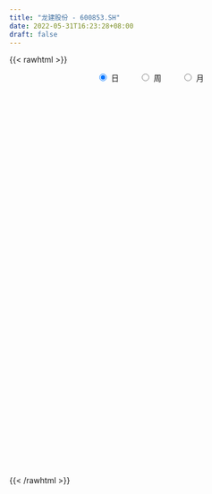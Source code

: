```yaml
---
title: "龙建股份 - 600853.SH"
date: 2022-05-31T16:23:28+08:00
draft: false
---
```

{{< rawhtml >}}
    <div style="text-align: center">
        <label style="padding: 1rem;"><input style="margin-right: .5rem" type="radio" name="period" value="D" checked onclick="period_change(this)">日</label>
        <label style="padding: 1rem;"><input style="margin-right: .5rem" type="radio" name="period" value="W" onclick="period_change(this)">周</label>
        <label style="padding: 1rem;"><input style="margin-right: .5rem" type="radio" name="period" value="M" onclick="period_change(this)">月</label>
    </div>
    <div id="chart" style="height: 700px;"></div> 
    <script type="text/javascript">
        const D_v = [41572.24,28824.08,36541.76,30551.48,33807.12,35072.36,45607.28,22918.12,32325.85,48179.81,39468.52,41471.47,29270.52,32110.6,27429.72,34506.84,43719.36,47434.65,29712.21,33830.35,29580.5,20862.14,30527.8,26063.36,23882.29,41782.87,33154.4,42228.96,27774.3,26076.92,33789.6,18086.96,21725.67,22854.8,33072.52,33039.04,32734.07,24505.28,25621.29,32420.68,43435.19,21370.48,24758.84,73119.34,38390.08,52230.89,40233.38,27490.01,40661.01,21807.88,23950.97,43077.27,40298.6,28718.53,23550.01,31707.92,33374.01,34671.88,34016.17,36847.46,31052.04,29952.76,46488.58,36892.15,45374.04,29528.21,45568.89,41775.14,171689.32,113356.96,59404.24,73253.53,71677.88,156298.78,169057.01,150664.74,80737.19,63225.75,117369.48,107481.74,110629.16,84268.64,100588.92,79412.9,81556.06,85881.93,90292.69,86278.31,68690.16,91969.34,52871.4,52321.09,32525.23,60396.53,38425.52,60441.68,45291.82,32035.69,34396.29,61912.58,35161.92,34936.13,30433.8,37631.48,23972.41,33663.2,42724.44,38215.38,53001.52,53130.39,41949.57,33072.07,33214.7,31697.85,23009.91,25686.72,33088.05,42222.25,34217.56,53478.25,73318.77,43011.4,33253.92,39412.48,37768.34,30946.25,36096.04,61486.22,55752.48,38566.32,50860.0,47380.82,36686.8,53232.34,40972.68,63941.63,52638.62,52799.78,35832.91,54723.25,59861.26,89931.45,124262.6,106626.8,137168.44,488281.93,1311791.54,744640.86,424759.36,322352.75,215656.73,307342.05,269598.25,191190.81,795050.2,469975.64,585971.1899999999,1118765.97,495744.6,418191.23,266967.76,407546.03,279951.81,196375.85,384154.2,328940.24,259258.41,164549.72,115559.84,204175.94,194395.82,122393.2,103367.48,336084.83,1147590.49,778158.88,604163.37,811752.21,587877.24,773625.77,656816.46,611628.17,535869.4399999999,459859.58,382744.25,353257.42,454175.93,342058.93,255548.96,202343.52,176694.29,451287.14,1071311.76,585295.72,362735.0,872747.02,1764840.0,1015050.9399999999,675926.92,1546090.0800000001,2485469.0299999998,2130182.3999999999,1440328.0700000001,1015899.47,1068391.8799999999,667246.36,574130.3100000001,565857.62,829473.67,527616.21,558591.4399999999,1074748.8400000001,561514.73,696180.89,785091.73,1773754.74,1268561.5900000001,922153.7,750201.79,514960.86,456989.24,372976.8,323786.86,437760.94,557443.75,356117.63,402408.19,445357.25,623507.48,577494.22,736770.48,591191.79,515888.4,169293.08,507178.08,129393.09,1751800.97,990584.65,625837.65,602256.8,437673.36,472893.58,1248834.29,676388.37,1063362.98,649243.96,727166.0,718015.5699999999,582883.4,486849.84]
const D_histogram = [0.0,0.0012763533,0.0026447058,0.0039929626,0.0052488451,0.0044545006,0.0024066018,0.0009512218,0.0012176998,0.0006321304,0.0001799468,-0.0014416926,-0.0030698525,-0.0039715751,-0.0037234824,-0.0046737566,-0.0056764998,-0.0091993329,-0.0109051863,-0.0119960901,-0.0126170267,-0.0116057365,-0.0095979599,-0.0076871568,-0.0059197816,-0.0030451074,-0.0021728609,-0.0025964695,-0.0031659943,-0.003789905,-0.0044065595,-0.0024235898,-0.0008241826,-0.0008235035,-0.0018230347,-0.0008402196,0.0013354858,0.0028654207,0.0026275132,0.0006498627,-0.0004015047,-0.0027307962,-0.0025418531,0.0024122425,0.0043442537,0.0055472536,0.0043030869,0.0022186739,-0.0022027077,-0.0033848227,-0.0043814751,-0.0026469441,0.000076369,0.0013619671,0.0023141125,0.0017257155,0.0027513546,0.0040904268,0.0055464337,0.0063485885,0.0060462249,0.0056918171,0.004672218,0.0051930201,0.0053638253,0.0040177268,0.0049731531,0.0060333574,0.0102807889,0.01308894,0.0135415846,0.0111868976,0.0116378054,0.0157115734,0.0211685398,0.0188618613,0.0181487768,0.017792366,0.0189139957,0.0202219495,0.0170647962,0.0163410223,0.0113995508,0.0091529794,0.0048633669,0.000783353,0.0002376904,0.0012971767,-0.0024393469,-0.0121713654,-0.0161888614,-0.0208443405,-0.0217790788,-0.0190067361,-0.0178419373,-0.021534171,-0.0235608284,-0.0237454176,-0.0246261668,-0.021373721,-0.0194815119,-0.0184966633,-0.0174518238,-0.018298909,-0.0176929969,-0.0174441646,-0.0173924283,-0.0174272992,-0.0155603756,-0.0106493162,-0.0091688383,-0.0054280575,-0.0017306422,-0.0008029943,0.0008945251,0.0042599127,0.0065700294,0.0099971782,0.0120074887,0.0155497077,0.0179164374,0.0212960201,0.0206175017,0.0212130815,0.0193367881,0.0172418117,0.0144421168,0.0132290962,0.0092149492,0.0042727125,0.0021889922,0.0039157075,0.0028258749,0.0044886111,0.0026737973,0.003873777,0.0049771069,0.0053124998,0.0044986978,0.0042733634,0.0037807651,0.0069669163,0.0122759343,0.0128656474,0.0155425675,0.0333918415,0.0508045847,0.0401117014,0.0307789944,0.0239942571,0.0184693407,0.0139815854,0.0103472913,0.0042239792,0.0102536749,0.0101594744,0.027268546,0.0235687803,0.021644731,0.0157797825,0.0096307694,0.0099858676,0.0009745327,-0.0051410369,-0.0078329378,-0.0069436295,-0.014051308,-0.020023131,-0.0242861557,-0.0374101369,-0.036169449,-0.0380332221,-0.0378293641,-0.0183850748,0.0076741091,0.023094115,0.0316228887,0.0391422638,0.03916381,0.0420535902,0.0420265517,0.0362478783,0.0321899161,0.0236062303,0.0125820763,-0.0038897252,-0.0286472517,-0.0400042176,-0.0467426796,-0.0475738689,-0.045188668,-0.0223024155,-0.0106897636,-0.0099184595,-0.0153219524,0.0018877355,0.0144955184,0.0088468948,0.0258548173,0.0580274421,0.0787409111,0.0910067023,0.0728765249,0.0549861792,0.0304005526,0.0073052202,-0.0130238025,-0.0241418248,-0.0218287781,-0.0322287283,-0.0333857076,-0.0215926853,-0.020758971,-0.0127508433,-0.0044657297,0.0195232681,0.0131243412,0.0064915034,-0.0171858055,-0.0272915261,-0.0423387626,-0.0519398264,-0.0517620598,-0.0625772237,-0.0827638516,-0.087794004,-0.0975386446,-0.092912502,-0.076757068,-0.0604290136,-0.0466255076,-0.0331071433,-0.0382696434,-0.0184070279,0.0180560974,0.0648860197,0.0715766713,0.0615294057,0.0503120673,0.0324529435,0.0195894115,0.0098485225,0.0185074482,0.022248508,0.0169167335,0.0176264056,0.01693995,0.0192048638,0.0142226637,0.0036505185]
const D_fast = [0.0,0.0015954416,0.0036249706,0.005971468,0.0085395617,0.0088588425,0.0074125941,0.0061950196,0.0067659225,0.0063383858,0.0059311888,0.0039491263,0.0015535033,-0.0003411131,-0.001023891,-0.0031426043,-0.0055644725,-0.0113871388,-0.0158192889,-0.0199092151,-0.0236844084,-0.0255745524,-0.0259662657,-0.0259772518,-0.025689822,-0.0235764247,-0.0232473934,-0.0243201194,-0.0256811427,-0.0272525297,-0.028970824,-0.0275937518,-0.0262003903,-0.026405587,-0.0278608768,-0.0270881167,-0.0245785398,-0.0223322498,-0.0219132789,-0.0237284638,-0.0248802074,-0.0278921979,-0.0283387181,-0.0227815619,-0.0197634873,-0.0171736739,-0.0173420689,-0.0188718135,-0.0238438719,-0.0258721927,-0.0279642138,-0.0268914189,-0.0241490135,-0.0225229236,-0.0209922501,-0.0211492182,-0.0194357405,-0.0170740615,-0.0142314462,-0.0118421443,-0.0106329517,-0.0095644053,-0.0094159498,-0.0075968926,-0.0060851311,-0.006426798,-0.0042280834,-0.0016595397,0.005158089,0.0112384751,0.0150765158,0.0155185533,0.0188789124,0.0268805738,0.0376296751,0.0400384619,0.0438625717,0.0479542523,0.053804381,0.0601678221,0.0612768678,0.0646383496,0.0625467658,0.0625884393,0.0595146685,0.0556304928,0.0551442527,0.0565280333,0.0521816729,0.0394068131,0.0313421017,0.0214755375,0.0150960295,0.0131166881,0.0098210026,0.0007452261,-0.0071716383,-0.0132925819,-0.0203298729,-0.0224208573,-0.0253990262,-0.0290383434,-0.0323564598,-0.0377782723,-0.0415956095,-0.0457078182,-0.050004189,-0.0543958847,-0.0564190551,-0.0541703247,-0.0549820564,-0.05259829,-0.0493335353,-0.0486066358,-0.0466854852,-0.0422551194,-0.0383024954,-0.032376052,-0.0273638693,-0.0199342234,-0.0130883843,-0.0043847966,0.0000910604,0.0059899106,0.0089478142,0.0111632907,0.0119741251,0.0140683785,0.0123579688,0.0084839102,0.006947438,0.0096530801,0.0092697162,0.0120546053,0.0109082408,0.0130766647,0.0154242714,0.0170877892,0.0173986616,0.0182416681,0.018694261,0.0236221414,0.0320001429,0.0358062678,0.0423688299,0.0685660642,0.0986799536,0.0980149957,0.0963770372,0.0955908643,0.094683283,0.0936909241,0.0926434528,0.0875761355,0.0961692499,0.098614918,0.122541126,0.1247335554,0.128220689,0.126300686,0.1225593653,0.1254109304,0.1166432287,0.1092423999,0.1045922645,0.1037456654,0.09312516,0.0821475542,0.0718129906,0.0493364751,0.0415348008,0.0301627221,0.0209092391,0.0357572597,0.0637349709,0.0849285056,0.1013630014,0.1186679425,0.1284804412,0.1418836189,0.1523632183,0.1556465145,0.1596360313,0.1569539031,0.1490752681,0.1316310354,0.099711696,0.0783536757,0.0599295438,0.0472048873,0.0382929212,0.0556035697,0.0645437808,0.06283547,0.0536014889,0.0712831108,0.0875147733,0.0840778733,0.1075495001,0.1542289855,0.1946276822,0.2296451491,0.2297341029,0.225590302,0.2086048135,0.1873357862,0.1637508129,0.1465973344,0.1434531865,0.1249960543,0.1154926481,0.1218874991,0.1175314707,0.1223518875,0.1295205686,0.1583903835,0.1552725419,0.1502625799,0.1222888197,0.1053602176,0.0797282903,0.05714227,0.0443795216,0.0179200518,-0.022957539,-0.0499361924,-0.0840654941,-0.102667477,-0.10570131,-0.104480509,-0.1023333799,-0.0970918015,-0.1118217124,-0.0965608539,-0.0555837042,0.007467723,0.0320525424,0.0373876283,0.0387483067,0.0290024187,0.0210362396,0.0137574812,0.027043269,0.0363464558,0.0352438647,0.0403601382,0.04390867,0.0509747999,0.0495482657,0.0398887501]
const D_slow = [0.0,0.0003190883,0.0009802648,0.0019785054,0.0032907167,0.0044043418,0.0050059923,0.0052437978,0.0055482227,0.0057062553,0.005751242,0.0053908189,0.0046233557,0.003630462,0.0026995914,0.0015311522,0.0001120273,-0.0021878059,-0.0049141025,-0.007913125,-0.0110673817,-0.0139688158,-0.0163683058,-0.018290095,-0.0197700404,-0.0205313173,-0.0210745325,-0.0217236499,-0.0225151484,-0.0234626247,-0.0245642646,-0.025170162,-0.0253762077,-0.0255820835,-0.0260378422,-0.0262478971,-0.0259140257,-0.0251976705,-0.0245407922,-0.0243783265,-0.0244787027,-0.0251614017,-0.025796865,-0.0251938044,-0.0241077409,-0.0227209275,-0.0216451558,-0.0210904874,-0.0216411643,-0.0224873699,-0.0235827387,-0.0242444748,-0.0242253825,-0.0238848907,-0.0233063626,-0.0228749337,-0.0221870951,-0.0211644884,-0.0197778799,-0.0181907328,-0.0166791766,-0.0152562223,-0.0140881678,-0.0127899128,-0.0114489564,-0.0104445247,-0.0092012365,-0.0076928971,-0.0051226999,-0.0018504649,0.0015349312,0.0043316556,0.007241107,0.0111690004,0.0164611353,0.0211766006,0.0257137948,0.0301618863,0.0348903853,0.0399458726,0.0442120717,0.0482973273,0.051147215,0.0534354598,0.0546513015,0.0548471398,0.0549065624,0.0552308566,0.0546210198,0.0515781785,0.0475309631,0.042319878,0.0368751083,0.0321234243,0.0276629399,0.0222793972,0.0163891901,0.0104528357,0.004296294,-0.0010471363,-0.0059175143,-0.0105416801,-0.014904636,-0.0194793633,-0.0239026125,-0.0282636537,-0.0326117607,-0.0369685855,-0.0408586794,-0.0435210085,-0.0458132181,-0.0471702325,-0.047602893,-0.0478036416,-0.0475800103,-0.0465150321,-0.0448725248,-0.0423732302,-0.039371358,-0.0354839311,-0.0310048218,-0.0256808167,-0.0205264413,-0.0152231709,-0.0103889739,-0.006078521,-0.0024679918,0.0008392823,0.0031430196,0.0042111977,0.0047584458,0.0057373726,0.0064438413,0.0075659941,0.0082344435,0.0092028877,0.0104471645,0.0117752894,0.0128999638,0.0139683047,0.0149134959,0.016655225,0.0197242086,0.0229406204,0.0268262623,0.0351742227,0.0478753689,0.0579032942,0.0655980428,0.0715966071,0.0762139423,0.0797093386,0.0822961615,0.0833521563,0.085915575,0.0884554436,0.0952725801,0.1011647752,0.1065759579,0.1105209035,0.1129285959,0.1154250628,0.115668696,0.1143834368,0.1124252023,0.1106892949,0.1071764679,0.1021706852,0.0960991463,0.086746612,0.0777042498,0.0681959443,0.0587386032,0.0541423345,0.0560608618,0.0618343905,0.0697401127,0.0795256787,0.0893166312,0.0998300287,0.1103366666,0.1193986362,0.1274461152,0.1333476728,0.1364931919,0.1355207606,0.1283589477,0.1183578933,0.1066722234,0.0947787561,0.0834815892,0.0779059853,0.0752335444,0.0727539295,0.0689234414,0.0693953753,0.0730192549,0.0752309786,0.0816946829,0.0962015434,0.1158867712,0.1386384468,0.156857578,0.1706041228,0.1782042609,0.180030566,0.1767746154,0.1707391592,0.1652819647,0.1572247826,0.1488783557,0.1434801844,0.1382904416,0.1351027308,0.1339862984,0.1388671154,0.1421482007,0.1437710765,0.1394746252,0.1326517437,0.122067053,0.1090820964,0.0961415814,0.0804972755,0.0598063126,0.0378578116,0.0134731505,-0.009754975,-0.028944242,-0.0440514954,-0.0557078723,-0.0639846582,-0.073552069,-0.078153826,-0.0736398016,-0.0574182967,-0.0395241289,-0.0241417775,-0.0115637606,-0.0034505248,0.0014468281,0.0039089587,0.0085358208,0.0140979478,0.0183271312,0.0227337326,0.0269687201,0.031769936,0.035325602,0.0362382316]
const D_data = [['2021-05-20', 2.56, 2.55, 2.54, 2.58],['2021-05-21', 2.54, 2.57, 2.54, 2.58],['2021-05-24', 2.56, 2.58, 2.56, 2.62],['2021-05-25', 2.58, 2.59, 2.58, 2.6],['2021-05-26', 2.59, 2.6, 2.58, 2.61],['2021-05-27', 2.59, 2.58, 2.57, 2.6],['2021-05-28', 2.58, 2.56, 2.55, 2.59],['2021-05-31', 2.57, 2.56, 2.54, 2.57],['2021-06-01', 2.56, 2.58, 2.54, 2.58],['2021-06-02', 2.57, 2.57, 2.55, 2.58],['2021-06-03', 2.56, 2.57, 2.55, 2.58],['2021-06-04', 2.56, 2.55, 2.54, 2.57],['2021-06-07', 2.55, 2.54, 2.53, 2.56],['2021-06-08', 2.54, 2.54, 2.53, 2.55],['2021-06-09', 2.54, 2.55, 2.52, 2.55],['2021-06-10', 2.55, 2.53, 2.52, 2.55],['2021-06-11', 2.53, 2.52, 2.51, 2.55],['2021-06-15', 2.53, 2.47, 2.46, 2.53],['2021-06-16', 2.47, 2.47, 2.45, 2.51],['2021-06-17', 2.48, 2.46, 2.44, 2.49],['2021-06-18', 2.46, 2.45, 2.44, 2.46],['2021-06-21', 2.44, 2.46, 2.44, 2.46],['2021-06-22', 2.46, 2.47, 2.45, 2.48],['2021-06-23', 2.48, 2.47, 2.46, 2.48],['2021-06-24', 2.46, 2.47, 2.45, 2.47],['2021-06-25', 2.47, 2.49, 2.46, 2.49],['2021-06-28', 2.48, 2.47, 2.46, 2.49],['2021-06-29', 2.47, 2.45, 2.43, 2.47],['2021-06-30', 2.44, 2.44, 2.42, 2.45],['2021-07-01', 2.44, 2.43, 2.42, 2.45],['2021-07-02', 2.42, 2.42, 2.41, 2.44],['2021-07-05', 2.42, 2.45, 2.42, 2.45],['2021-07-06', 2.45, 2.45, 2.43, 2.45],['2021-07-07', 2.44, 2.43, 2.42, 2.45],['2021-07-08', 2.43, 2.41, 2.4, 2.44],['2021-07-09', 2.41, 2.43, 2.39, 2.44],['2021-07-12', 2.44, 2.45, 2.43, 2.46],['2021-07-13', 2.45, 2.45, 2.43, 2.45],['2021-07-14', 2.45, 2.43, 2.43, 2.46],['2021-07-15', 2.41, 2.4, 2.38, 2.44],['2021-07-16', 2.39, 2.4, 2.37, 2.41],['2021-07-19', 2.39, 2.37, 2.37, 2.39],['2021-07-20', 2.38, 2.39, 2.35, 2.4],['2021-07-21', 2.4, 2.46, 2.38, 2.5],['2021-07-22', 2.45, 2.44, 2.41, 2.46],['2021-07-23', 2.43, 2.44, 2.4, 2.47],['2021-07-26', 2.44, 2.41, 2.4, 2.45],['2021-07-27', 2.41, 2.39, 2.38, 2.42],['2021-07-28', 2.38, 2.34, 2.32, 2.39],['2021-07-29', 2.35, 2.36, 2.33, 2.38],['2021-07-30', 2.34, 2.35, 2.33, 2.37],['2021-08-02', 2.34, 2.38, 2.33, 2.39],['2021-08-03', 2.37, 2.4, 2.37, 2.42],['2021-08-04', 2.4, 2.39, 2.38, 2.41],['2021-08-05', 2.39, 2.39, 2.37, 2.4],['2021-08-06', 2.39, 2.37, 2.35, 2.39],['2021-08-09', 2.36, 2.39, 2.36, 2.41],['2021-08-10', 2.38, 2.4, 2.38, 2.41],['2021-08-11', 2.39, 2.41, 2.39, 2.43],['2021-08-12', 2.42, 2.41, 2.38, 2.42],['2021-08-13', 2.4, 2.4, 2.39, 2.42],['2021-08-16', 2.41, 2.4, 2.4, 2.42],['2021-08-17', 2.41, 2.39, 2.38, 2.43],['2021-08-18', 2.37, 2.41, 2.37, 2.42],['2021-08-19', 2.41, 2.41, 2.38, 2.42],['2021-08-20', 2.41, 2.39, 2.38, 2.42],['2021-08-23', 2.38, 2.42, 2.38, 2.44],['2021-08-24', 2.42, 2.43, 2.42, 2.45],['2021-08-25', 2.47, 2.49, 2.47, 2.59],['2021-08-26', 2.46, 2.5, 2.45, 2.54],['2021-08-27', 2.5, 2.49, 2.48, 2.52],['2021-08-30', 2.5, 2.46, 2.45, 2.5],['2021-08-31', 2.46, 2.5, 2.45, 2.5],['2021-09-01', 2.5, 2.57, 2.49, 2.58],['2021-09-02', 2.56, 2.63, 2.53, 2.64],['2021-09-03', 2.63, 2.56, 2.56, 2.65],['2021-09-06', 2.56, 2.59, 2.55, 2.61],['2021-09-07', 2.59, 2.61, 2.58, 2.61],['2021-09-08', 2.61, 2.65, 2.6, 2.67],['2021-09-09', 2.65, 2.68, 2.63, 2.7],['2021-09-10', 2.69, 2.64, 2.62, 2.72],['2021-09-13', 2.64, 2.68, 2.63, 2.69],['2021-09-14', 2.71, 2.63, 2.61, 2.74],['2021-09-15', 2.62, 2.66, 2.6, 2.69],['2021-09-16', 2.66, 2.63, 2.63, 2.7],['2021-09-17', 2.62, 2.62, 2.59, 2.65],['2021-09-22', 2.59, 2.66, 2.57, 2.67],['2021-09-23', 2.67, 2.69, 2.64, 2.7],['2021-09-24', 2.68, 2.63, 2.61, 2.69],['2021-09-27', 2.63, 2.52, 2.49, 2.63],['2021-09-28', 2.54, 2.55, 2.48, 2.55],['2021-09-29', 2.53, 2.51, 2.49, 2.57],['2021-09-30', 2.5, 2.53, 2.49, 2.53],['2021-10-08', 2.53, 2.57, 2.53, 2.58],['2021-10-11', 2.56, 2.55, 2.52, 2.57],['2021-10-12', 2.54, 2.47, 2.45, 2.54],['2021-10-13', 2.48, 2.46, 2.42, 2.49],['2021-10-14', 2.46, 2.46, 2.43, 2.47],['2021-10-15', 2.46, 2.43, 2.43, 2.47],['2021-10-18', 2.43, 2.47, 2.4, 2.48],['2021-10-19', 2.47, 2.45, 2.44, 2.47],['2021-10-20', 2.45, 2.43, 2.41, 2.45],['2021-10-21', 2.43, 2.42, 2.41, 2.43],['2021-10-22', 2.41, 2.38, 2.38, 2.43],['2021-10-25', 2.38, 2.38, 2.36, 2.39],['2021-10-26', 2.37, 2.36, 2.36, 2.38],['2021-10-27', 2.36, 2.34, 2.32, 2.37],['2021-10-28', 2.33, 2.32, 2.3, 2.35],['2021-10-29', 2.31, 2.33, 2.28, 2.35],['2021-11-01', 2.34, 2.37, 2.32, 2.4],['2021-11-02', 2.39, 2.33, 2.31, 2.39],['2021-11-03', 2.33, 2.36, 2.32, 2.37],['2021-11-04', 2.35, 2.37, 2.35, 2.38],['2021-11-05', 2.36, 2.34, 2.33, 2.36],['2021-11-08', 2.35, 2.35, 2.33, 2.37],['2021-11-09', 2.35, 2.38, 2.35, 2.39],['2021-11-10', 2.37, 2.38, 2.34, 2.39],['2021-11-11', 2.37, 2.41, 2.37, 2.42],['2021-11-12', 2.4, 2.41, 2.38, 2.42],['2021-11-15', 2.42, 2.45, 2.4, 2.46],['2021-11-16', 2.45, 2.46, 2.45, 2.51],['2021-11-17', 2.46, 2.5, 2.46, 2.5],['2021-11-18', 2.5, 2.47, 2.46, 2.5],['2021-11-19', 2.47, 2.5, 2.45, 2.5],['2021-11-22', 2.5, 2.48, 2.47, 2.5],['2021-11-23', 2.48, 2.48, 2.47, 2.49],['2021-11-24', 2.48, 2.47, 2.44, 2.48],['2021-11-25', 2.46, 2.49, 2.45, 2.52],['2021-11-26', 2.48, 2.45, 2.43, 2.48],['2021-11-29', 2.42, 2.42, 2.41, 2.44],['2021-11-30', 2.41, 2.44, 2.4, 2.48],['2021-12-01', 2.44, 2.49, 2.44, 2.49],['2021-12-02', 2.49, 2.46, 2.46, 2.5],['2021-12-03', 2.46, 2.5, 2.46, 2.51],['2021-12-06', 2.49, 2.46, 2.46, 2.51],['2021-12-07', 2.47, 2.5, 2.46, 2.51],['2021-12-08', 2.5, 2.51, 2.48, 2.52],['2021-12-09', 2.51, 2.51, 2.49, 2.53],['2021-12-10', 2.5, 2.5, 2.49, 2.52],['2021-12-13', 2.52, 2.51, 2.5, 2.54],['2021-12-14', 2.5, 2.51, 2.48, 2.53],['2021-12-15', 2.51, 2.57, 2.5, 2.58],['2021-12-16', 2.57, 2.63, 2.55, 2.64],['2021-12-17', 2.65, 2.6, 2.58, 2.65],['2021-12-20', 2.6, 2.65, 2.58, 2.7],['2021-12-21', 2.68, 2.92, 2.64, 2.92],['2021-12-22', 3.21, 3.05, 2.92, 3.21],['2021-12-23', 2.93, 2.76, 2.75, 2.96],['2021-12-24', 2.73, 2.76, 2.67, 2.84],['2021-12-27', 2.75, 2.78, 2.68, 2.8],['2021-12-28', 2.75, 2.79, 2.7, 2.79],['2021-12-29', 2.8, 2.8, 2.76, 2.89],['2021-12-30', 2.89, 2.81, 2.78, 2.89],['2021-12-31', 2.8, 2.77, 2.73, 2.82],['2022-01-04', 2.74, 2.94, 2.73, 3.05],['2022-01-05', 2.92, 2.9, 2.88, 2.98],['2022-01-06', 2.89, 3.19, 2.88, 3.19],['2022-01-07', 3.44, 3.0, 3.0, 3.44],['2022-01-10', 3.04, 3.04, 3.02, 3.16],['2022-01-11', 3.05, 3.0, 2.98, 3.1],['2022-01-12', 2.99, 2.99, 2.95, 3.02],['2022-01-13', 3.0, 3.08, 3.0, 3.15],['2022-01-14', 3.03, 2.96, 2.95, 3.08],['2022-01-17', 2.94, 2.97, 2.91, 2.99],['2022-01-18', 2.97, 3.0, 2.88, 3.09],['2022-01-19', 3.0, 3.05, 2.95, 3.12],['2022-01-20', 3.03, 2.94, 2.93, 3.05],['2022-01-21', 2.96, 2.92, 2.88, 2.96],['2022-01-24', 2.92, 2.91, 2.86, 2.97],['2022-01-25', 2.9, 2.74, 2.73, 2.92],['2022-01-26', 2.78, 2.87, 2.78, 2.9],['2022-01-27', 2.88, 2.81, 2.8, 2.89],['2022-01-28', 2.83, 2.81, 2.78, 2.85],['2022-02-07', 2.89, 3.09, 2.89, 3.09],['2022-02-08', 3.26, 3.3, 3.16, 3.39],['2022-02-09', 3.34, 3.3, 3.21, 3.36],['2022-02-10', 3.3, 3.31, 3.23, 3.38],['2022-02-11', 3.3, 3.38, 3.28, 3.64],['2022-02-14', 3.37, 3.35, 3.32, 3.5],['2022-02-15', 3.32, 3.44, 3.26, 3.54],['2022-02-16', 3.42, 3.46, 3.36, 3.54],['2022-02-17', 3.45, 3.42, 3.34, 3.55],['2022-02-18', 3.36, 3.46, 3.3, 3.52],['2022-02-21', 3.42, 3.41, 3.36, 3.44],['2022-02-22', 3.35, 3.36, 3.3, 3.41],['2022-02-23', 3.35, 3.24, 3.22, 3.37],['2022-02-24', 3.24, 3.03, 2.99, 3.25],['2022-02-25', 3.04, 3.09, 3.03, 3.15],['2022-02-28', 3.1, 3.08, 3.02, 3.19],['2022-03-01', 3.08, 3.11, 3.07, 3.14],['2022-03-02', 3.1, 3.13, 3.07, 3.15],['2022-03-03', 3.14, 3.44, 3.14, 3.44],['2022-03-04', 3.51, 3.39, 3.35, 3.62],['2022-03-07', 3.3, 3.29, 3.23, 3.39],['2022-03-08', 3.3, 3.2, 3.16, 3.33],['2022-03-09', 3.21, 3.52, 3.2, 3.52],['2022-03-10', 3.62, 3.56, 3.52, 3.77],['2022-03-11', 3.37, 3.37, 3.26, 3.45],['2022-03-14', 3.35, 3.71, 3.32, 3.71],['2022-03-15', 3.75, 4.08, 3.7, 4.08],['2022-03-16', 4.23, 4.15, 3.8, 4.49],['2022-03-17', 3.91, 4.22, 3.87, 4.45],['2022-03-18', 4.0, 3.91, 3.91, 4.19],['2022-03-21', 3.8, 3.89, 3.8, 3.95],['2022-03-22', 3.86, 3.75, 3.65, 4.0],['2022-03-23', 3.67, 3.68, 3.61, 3.75],['2022-03-24', 3.7, 3.62, 3.57, 3.74],['2022-03-25', 3.6, 3.66, 3.55, 3.7],['2022-03-28', 3.67, 3.81, 3.43, 3.83],['2022-03-29', 3.8, 3.63, 3.6, 3.8],['2022-03-30', 3.66, 3.71, 3.64, 3.75],['2022-03-31', 3.71, 3.9, 3.69, 4.03],['2022-04-01', 3.81, 3.8, 3.73, 3.85],['2022-04-06', 3.8, 3.92, 3.73, 4.06],['2022-04-07', 3.87, 3.98, 3.83, 4.03],['2022-04-08', 4.03, 4.29, 4.03, 4.38],['2022-04-11', 4.09, 3.99, 3.97, 4.18],['2022-04-12', 3.88, 3.98, 3.71, 4.05],['2022-04-13', 3.87, 3.7, 3.67, 3.89],['2022-04-14', 3.7, 3.78, 3.7, 3.9],['2022-04-15', 3.75, 3.64, 3.63, 3.83],['2022-04-18', 3.6, 3.62, 3.52, 3.75],['2022-04-19', 3.67, 3.69, 3.58, 3.71],['2022-04-20', 3.72, 3.49, 3.47, 3.73],['2022-04-21', 3.45, 3.24, 3.22, 3.46],['2022-04-22', 3.19, 3.3, 3.1, 3.34],['2022-04-25', 3.23, 3.13, 3.11, 3.33],['2022-04-26', 3.17, 3.22, 3.15, 3.3],['2022-04-27', 3.3, 3.35, 3.18, 3.37],['2022-04-28', 3.27, 3.38, 3.22, 3.39],['2022-04-29', 3.4, 3.38, 3.28, 3.45],['2022-05-05', 3.35, 3.41, 3.33, 3.46],['2022-05-06', 3.3, 3.16, 3.15, 3.32],['2022-05-09', 3.48, 3.48, 3.48, 3.48],['2022-05-10', 3.83, 3.83, 3.75, 3.83],['2022-05-11', 4.21, 4.21, 4.21, 4.21],['2022-05-12', 4.21, 3.9, 3.84, 4.21],['2022-05-13', 3.8, 3.73, 3.61, 3.93],['2022-05-16', 3.73, 3.7, 3.64, 3.83],['2022-05-17', 3.65, 3.57, 3.46, 3.67],['2022-05-18', 3.54, 3.57, 3.52, 3.63],['2022-05-19', 3.46, 3.56, 3.41, 3.6],['2022-05-20', 3.6, 3.8, 3.59, 3.92],['2022-05-23', 3.72, 3.79, 3.72, 3.82],['2022-05-24', 3.98, 3.69, 3.69, 4.17],['2022-05-25', 3.56, 3.77, 3.55, 3.8],['2022-05-26', 3.82, 3.77, 3.75, 3.99],['2022-05-27', 3.79, 3.83, 3.7, 3.89],['2022-05-30', 3.88, 3.75, 3.67, 3.9],['2022-05-31', 3.7, 3.65, 3.59, 3.75]]
const W_v = [370472.74,224123.03,504330.74,330818.12,301353.57,419680.84,504431.35,295535.18,270585.87,261257.27,129173.95,182977.23,155770.4,110815.69,134966.41,140913.6,213906.06,142391.53,121901.89,105791.05,96482.45,83616.33,107065.69,101395.56,111719.56,125479.62,113289.14,349349.1,254827.43,110597.72,41908.44,164430.18,151385.44,165370.55,153927.63,383514.4300000001,112906.32,152868.12,136071.46,963509.08,139295.1,202104.74,121466.39,108731.81,128725.31,88869.52,155749.39,120639.39,77707.01,78909.63,68610.01,248530.87,569509.24,771758.45,430109.96,220070.4,162496.68,119349.85,221266.15,205014.06,234830.34,989226.3300000001,481063.41,159739.03,189375.12,185295.33,213227.82,268568.35,210076.36,183504.03,204691.52,174090.43,473814.63,132715.36,84014.72,251164.18,137734.91,148473.0,134462.56,156725.19,242704.82,597644.66,669842.6399999999,552429.9199999999,503785.41,323035.05,464967.18,476926.41,622915.1800000001,2372647.7599999998,391462.02,572092.2,400372.56,298222.0,302011.36,1039398.26,1302662.02,1653496.9299999997,775355.3800000001,561909.71,328466.33,318413.02,519080.73,436646.08,365522.24,239946.97,631885.79,739625.27,554315.9,401050.86,366702.94,263550.12,24352.88,111336.09,182292.83,335427.41,284923.6,236267.46,298733.44,182487.51,127326.92,127456.98,139575.54,273032.9300000001,180631.83,256967.6,385781.8,390924.92,254479.58,366427.11,365656.52,356554.78,874516.53,5479642.4299999997,3327719.0899999999,3006613.1300000004,1611016.4399999999,1417837.01,903678.58,1048344.6399999999,2260222.71,1250415.51,1189918.9099999999,937774.01,886745.6499999999,516854.45,515336.35,306121.01,283810.06,154280.63,448735.47,1040902.73,756124.7,504502.32,319368.67,494579.96,829698.05,756252.3,379258.0399999999,309709.91,511252.7399999999,231897.25,181974.06,59155.89,25036.3,150193.65,120870.18,244542.56,315699.7,330901.62,301101.14,296249.67,440361.3,245892.1,257448.56,239572.06,176463.89,301457.5,266796.63,214162.73,239834.87,178076.64,81106.91,115859.31,284562.29,269039.14,288670.77,231267.08,224933.73,592288.16,190339.27,649777.54,253501.72,522691.51,78849.54,224249.33,172251.19,181580.0,184363.77,167037.04,140557.71,143118.46,163024.18,128778.99,158716.51,209869.63,154143.25,167352.33,169961.56,188235.74,431794.55,620951.9399999999,479443.3199999999,431708.45,245261.16,229687.06,60396.53,210591.0,200075.91,191576.95,193064.58,158224.49,242474.82,222049.33,226726.28,246185.62,435405.36,3106642.1299999999,1306140.5900000001,2969763.0,1868401.4299999999,1333278.4199999999,739892.28,3677749.7800000003,3165817.0800000001,1992096.1099999999,2157185.6699999999,4600668.6799999997,8277996.5,3891525.6400000001,3551944.8900000001,3255027.3600000003,3912867.1799999997,2048085.98,2785537.6200000001,1107080.1899999999,3548249.8699999996,3387495.6800000002,3834176.8799999999,1069733.24]
const W_histogram = [0.0,-0.000082963,0.0082743619,0.0030599178,0.0012009968,0.006351815,0.0096064683,0.0062726114,0.0089762834,0.0032978693,-0.0025386487,-0.0021636566,-0.0099142392,-0.014728196,-0.0270201669,-0.0328846014,-0.0439489466,-0.057987985,-0.0582113077,-0.0608435886,-0.0595015732,-0.060013081,-0.0587147679,-0.0490113169,-0.04324349,-0.0401526162,-0.0332005449,-0.0349214486,-0.0238992546,-0.0138244323,-0.0048336527,0.0050148683,0.0160794531,0.0172765795,0.0057923122,0.01615776,0.0204288685,0.0218094752,0.0128515031,0.0122638391,0.0101224137,0.0122974464,0.0106286107,0.0082219763,-0.0001492484,-0.0022088491,-0.0138117517,-0.0383571717,-0.0488296355,-0.0582259528,-0.0555181526,-0.0432352618,-0.019899428,-0.0040176465,0.0003442998,-0.0035413294,-0.0023524799,0.000753841,0.0137234221,0.0129037674,0.0195049866,0.0371890715,0.0258996293,0.0150369396,0.0126031087,0.0163552863,0.021338454,0.0344095328,0.0357361814,0.0363727617,0.0400662471,0.0373753052,0.0267436199,0.0172216342,0.0140817601,0.0191014666,0.0224895605,0.0254366078,0.0230573725,0.0262697892,0.0327586707,0.0437007142,0.0551525057,0.0589544667,0.0692938571,0.0657298702,0.0715999871,0.0728482599,0.0830424799,0.073173853,0.0522805462,0.0254596691,0.0002919855,-0.02493315,-0.0331223608,-0.0261084866,-0.014698401,0.0097706579,0.017775349,0.018216771,0.0017851023,-0.0042432767,-0.0010130786,-0.0108517645,-0.0288262943,-0.0398709474,-0.0322580186,-0.0363720512,-0.0291646469,-0.0219946456,-0.0214726242,-0.0319243426,-0.0376058378,-0.0346680929,-0.0337483742,-0.0225201937,-0.0216352632,-0.0177853456,-0.0180138127,-0.0191692023,-0.0181784051,-0.0153232399,-0.0124672641,-0.0055328775,-0.0021686222,0.0050853305,0.0117625093,0.0161250434,0.0140488523,-0.0024778136,-0.0077764214,-0.0025958032,-0.000027997,0.078440083,0.0773780648,0.0893290866,0.070813518,0.0555306153,0.0419018648,0.0320284448,0.0422671071,0.0329973165,0.033946975,0.0191322105,-0.001677788,-0.0304029584,-0.0388951723,-0.0493924481,-0.0531318031,-0.0570471917,-0.0517648781,-0.0371687416,-0.0327762316,-0.0328159695,-0.0297303245,-0.0268984896,-0.0168972679,-0.0097741075,-0.0079841106,-0.0106718477,-0.0122931164,-0.013662622,-0.021127635,-0.0240284124,-0.0217428397,-0.0183955669,-0.0198132494,-0.0182714853,-0.0112061685,-0.0015533169,0.0055110669,0.0121592217,0.0163450863,0.0075883874,0.0058393482,-0.00037352,0.0005149598,-0.0031277951,-0.0081361988,-0.0143576485,-0.0267241391,-0.0332985676,-0.0326312242,-0.0216418986,-0.0104532968,0.0034883909,0.0101205662,0.0156296041,0.0175575588,0.0202907593,0.0188719102,0.022540122,0.0195804883,0.013215347,0.0101246634,0.0105016423,0.0079029746,0.0054719731,0.0032610269,0.0000201228,-0.0062491979,-0.0070538371,-0.0113950051,-0.012593845,-0.0142842921,-0.0116944598,-0.0148272367,-0.0143288716,-0.0109098672,-0.0083673332,0.0005315761,0.0110323013,0.0225995802,0.0277957029,0.0305772969,0.0246100604,0.0223504206,0.010994964,0.0002522273,-0.0095438911,-0.0143823467,-0.0119979552,-0.0039077178,-0.0015908368,0.0033713537,0.0065328795,0.0147669279,0.0295440957,0.0380077339,0.0560237549,0.0617241361,0.0592658076,0.0472203124,0.0730855983,0.0899194943,0.0712873359,0.0739978267,0.0693530798,0.0959215196,0.0900264398,0.088776585,0.1126376293,0.0779780025,0.028061416,-0.0020617663,-0.0373403192,-0.023499738,-0.0114530524,-0.0036888559,-0.0124091542]
const W_fast = [0.0,-0.0001037037,0.0103222117,0.0058727469,0.0043140752,0.0110528472,0.0167091176,0.0149434135,0.0198911564,0.0150372095,0.0085660294,0.0084001073,-0.0018290351,-0.0103250409,-0.0293720535,-0.0434576383,-0.0655092203,-0.0940452549,-0.1088214045,-0.1266645826,-0.1401979605,-0.1557127385,-0.1690931174,-0.1716424956,-0.1766855412,-0.1836328215,-0.1849808864,-0.1954321523,-0.1903847719,-0.1837660577,-0.1759836912,-0.1648814532,-0.1497970052,-0.1442807338,-0.1543169231,-0.1399120353,-0.1305337097,-0.1237007342,-0.1294458305,-0.1269675347,-0.1265783567,-0.1213289624,-0.1203406454,-0.1206917857,-0.1291003225,-0.1317121355,-0.146767976,-0.1809026889,-0.2035825616,-0.2275353671,-0.2387071051,-0.2372330297,-0.2188720529,-0.203994683,-0.1995466618,-0.2043176234,-0.2037168939,-0.2004221127,-0.184021676,-0.1816153889,-0.170137923,-0.1431565703,-0.1479711051,-0.1550745599,-0.1543576136,-0.1465166145,-0.1361988333,-0.1145253712,-0.1042646774,-0.0945349067,-0.0808248594,-0.074171975,-0.0781177554,-0.0833343325,-0.0829537666,-0.0731586934,-0.0641482094,-0.0548420101,-0.0514569023,-0.0416770383,-0.0269984892,-0.005131267,0.0201086508,0.0386492286,0.0663120832,0.0791805638,0.1029506775,0.1224110153,0.1533658552,0.1617906916,0.1539675213,0.1335115615,0.1084168743,0.0769584513,0.0604886503,0.0609754029,0.0687108881,0.0956226115,0.1080711399,0.1130667546,0.0970813615,0.0899921634,0.0929690918,0.0804174648,0.0552363614,0.0342239715,0.0337723957,0.0205653503,0.0204815928,0.0221529327,0.0173067981,-0.001126006,-0.0162089606,-0.0219382389,-0.0294556138,-0.0238574817,-0.028381367,-0.0289777858,-0.0337097061,-0.0396573963,-0.0432112003,-0.0441868451,-0.0444476853,-0.0388965182,-0.0360744183,-0.0275491331,-0.0179313269,-0.009537532,-0.0081015099,-0.0252476293,-0.0324903425,-0.0279586751,-0.0253978681,0.0726802327,0.0909627306,0.1252460241,0.124433835,0.1230335862,0.1198803019,0.1180139931,0.1388194322,0.1377989707,0.147235373,0.1372036611,0.1159742155,0.0796483055,0.0614322985,0.0385869107,0.021564605,0.0033874184,-0.0042714875,0.0010324636,-0.0027690843,-0.0110128146,-0.0153597507,-0.0192525383,-0.0134756335,-0.008796,-0.0090020308,-0.0143577297,-0.0190522776,-0.0238374387,-0.0365843605,-0.0454922409,-0.0486423782,-0.0498939971,-0.0562649919,-0.0592910991,-0.0550273244,-0.0457628021,-0.0373206515,-0.0276326914,-0.0193605552,-0.0262201573,-0.0265093594,-0.0328156076,-0.0317983878,-0.0362230915,-0.0432655449,-0.0530764068,-0.0721239321,-0.0870230025,-0.0945134651,-0.0889346143,-0.0803593366,-0.0655455512,-0.0563832344,-0.0469667955,-0.0406494511,-0.0328435607,-0.0295444322,-0.0202411899,-0.0183057016,-0.0213670062,-0.0219265239,-0.0189241344,-0.0195470585,-0.0206100668,-0.0220057562,-0.0252416296,-0.0330732498,-0.0356413482,-0.0428312675,-0.0471785687,-0.0524400889,-0.0527738714,-0.0596134575,-0.0626973104,-0.0620057727,-0.061555072,-0.0525232687,-0.0392644681,-0.0220472943,-0.0099022458,0.0005236724,0.0007089511,0.0040369164,-0.0045697993,-0.015249479,-0.0274315703,-0.0358656125,-0.0364807098,-0.0293674019,-0.0274482301,-0.0216432012,-0.0168484555,-0.0049226751,0.0172405166,0.0352060883,0.067228048,0.0883594632,0.1007175866,0.1004771695,0.144613855,0.1839276245,0.1831173001,0.2043272476,0.2170207706,0.2675695904,0.2841811205,0.305125412,0.3571458636,0.3419807375,0.2990795049,0.268440881,0.2238272483,0.231792895,0.2409763175,0.2478183001,0.2359957132]
const W_slow = [0.0,-0.0000207407,0.0020478497,0.0028128292,0.0031130784,0.0047010321,0.0071026492,0.0086708021,0.0109148729,0.0117393403,0.0111046781,0.0105637639,0.0080852041,0.0044031551,-0.0023518866,-0.010573037,-0.0215602736,-0.0360572699,-0.0506100968,-0.0658209939,-0.0806963872,-0.0956996575,-0.1103783495,-0.1226311787,-0.1334420512,-0.1434802053,-0.1517803415,-0.1605107036,-0.1664855173,-0.1699416254,-0.1711500386,-0.1698963215,-0.1658764582,-0.1615573133,-0.1601092353,-0.1560697953,-0.1509625782,-0.1455102094,-0.1422973336,-0.1392313738,-0.1367007704,-0.1336264088,-0.1309692561,-0.128913762,-0.1289510741,-0.1295032864,-0.1329562243,-0.1425455172,-0.1547529261,-0.1693094143,-0.1831889525,-0.1939977679,-0.1989726249,-0.1999770365,-0.1998909616,-0.2007762939,-0.2013644139,-0.2011759537,-0.1977450981,-0.1945191563,-0.1896429096,-0.1803456418,-0.1738707344,-0.1701114995,-0.1669607223,-0.1628719008,-0.1575372873,-0.1489349041,-0.1400008587,-0.1309076683,-0.1208911065,-0.1115472802,-0.1048613753,-0.1005559667,-0.0970355267,-0.09226016,-0.0866377699,-0.0802786179,-0.0745142748,-0.0679468275,-0.0597571598,-0.0488319813,-0.0350438549,-0.0203052382,-0.0029817739,0.0134506936,0.0313506904,0.0495627554,0.0703233753,0.0886168386,0.1016869751,0.1080518924,0.1081248888,0.1018916013,0.0936110111,0.0870838894,0.0834092892,0.0858519536,0.0902957909,0.0948499837,0.0952962592,0.0942354401,0.0939821704,0.0912692293,0.0840626557,0.0740949189,0.0660304142,0.0569374014,0.0496462397,0.0441475783,0.0387794223,0.0307983366,0.0213968772,0.0127298539,0.0042927604,-0.001337288,-0.0067461038,-0.0111924402,-0.0156958934,-0.020488194,-0.0250327952,-0.0288636052,-0.0319804212,-0.0333636406,-0.0339057962,-0.0326344636,-0.0296938362,-0.0256625754,-0.0221503623,-0.0227698157,-0.024713921,-0.0253628718,-0.0253698711,-0.0057598504,0.0135846658,0.0359169375,0.053620317,0.0675029708,0.077978437,0.0859855483,0.096552325,0.1048016542,0.1132883979,0.1180714506,0.1176520035,0.1100512639,0.1003274709,0.0879793588,0.0746964081,0.0604346101,0.0474933906,0.0382012052,0.0300071473,0.0218031549,0.0143705738,0.0076459514,0.0034216344,0.0009781075,-0.0010179201,-0.003685882,-0.0067591611,-0.0101748167,-0.0154567254,-0.0214638285,-0.0268995385,-0.0314984302,-0.0364517425,-0.0410196139,-0.043821156,-0.0442094852,-0.0428317185,-0.0397919131,-0.0357056415,-0.0338085446,-0.0323487076,-0.0324420876,-0.0323133476,-0.0330952964,-0.0351293461,-0.0387187582,-0.045399793,-0.0537244349,-0.061882241,-0.0672927156,-0.0699060398,-0.0690339421,-0.0665038006,-0.0625963995,-0.0582070098,-0.05313432,-0.0484163425,-0.042781312,-0.0378861899,-0.0345823531,-0.0320511873,-0.0294257767,-0.0274500331,-0.0260820398,-0.0252667831,-0.0252617524,-0.0268240519,-0.0285875111,-0.0314362624,-0.0345847237,-0.0381557967,-0.0410794117,-0.0447862208,-0.0483684387,-0.0510959055,-0.0531877388,-0.0530548448,-0.0502967695,-0.0446468744,-0.0376979487,-0.0300536245,-0.0239011094,-0.0183135042,-0.0155647632,-0.0155017064,-0.0178876792,-0.0214832658,-0.0244827546,-0.0254596841,-0.0258573933,-0.0250145549,-0.023381335,-0.019689603,-0.0123035791,-0.0028016456,0.0112042931,0.0266353271,0.041451779,0.0532568571,0.0715282567,0.0940081303,0.1118299642,0.1303294209,0.1476676908,0.1716480708,0.1941546807,0.216348827,0.2445082343,0.2640027349,0.2710180889,0.2705026473,0.2611675675,0.255292633,0.2524293699,0.2515071559,0.2484048674]
const W_data = [['2017-07-21', 3.8387, 3.7074, 3.4824, 3.845],['2017-07-28', 3.7061, 3.7061, 3.6434, 3.7563],['2017-08-04', 3.7187, 3.8378, 3.6622, 3.9256],['2017-08-11', 3.8441, 3.6811, 3.6121, 3.9382],['2017-08-18', 3.6497, 3.7061, 3.6497, 3.7751],['2017-08-25', 3.725, 3.8065, 3.6434, 3.8253],['2017-09-01', 3.819, 3.8128, 3.7814, 3.8943],['2017-09-08', 3.8128, 3.7375, 3.725, 3.8128],['2017-09-15', 3.7375, 3.819, 3.725, 3.8253],['2017-09-22', 3.8002, 3.7124, 3.6999, 3.8566],['2017-09-29', 3.7124, 3.6811, 3.6497, 3.7312],['2017-10-13', 3.7061, 3.7438, 3.6873, 3.7877],['2017-10-20', 3.7312, 3.6184, 3.5431, 3.75],['2017-10-27', 3.6309, 3.6121, 3.5556, 3.6685],['2017-11-03', 3.6184, 3.4553, 3.4365, 3.6434],['2017-11-10', 3.4616, 3.4616, 3.3989, 3.518],['2017-11-17', 3.6058, 3.3173, 3.2985, 3.6685],['2017-11-24', 3.3048, 3.1668, 3.1355, 3.3111],['2017-12-01', 3.1668, 3.2484, 3.1355, 3.3236],['2017-12-08', 3.2484, 3.1543, 3.0916, 3.2734],['2017-12-15', 3.1606, 3.1418, 3.0916, 3.1794],['2017-12-22', 3.1606, 3.0602, 2.9975, 3.1606],['2017-12-29', 3.0414, 3.0226, 2.9599, 3.0477],['2018-01-05', 3.0352, 3.0979, 3.0226, 3.1229],['2018-01-12', 3.0979, 3.0352, 2.985, 3.1104],['2018-01-19', 3.0163, 2.9724, 2.9285, 3.0352],['2018-01-26', 2.9724, 2.9975, 2.9474, 3.0289],['2018-02-02', 2.9975, 2.8533, 2.753, 3.2421],['2018-02-09', 2.7906, 2.9913, 2.7906, 3.0728],['2018-02-14', 3.0289, 2.9975, 2.9662, 3.0602],['2018-02-23', 2.9913, 3.0038, 2.9662, 3.0289],['2018-03-02', 3.0163, 3.0414, 3.0038, 3.0916],['2018-03-09', 3.0352, 3.0979, 3.0163, 3.1041],['2018-03-16', 3.1041, 2.9975, 2.9536, 3.1167],['2018-03-23', 2.9975, 2.7969, 2.7655, 3.0289],['2018-03-30', 2.7718, 3.054, 2.753, 3.1167],['2018-04-04', 3.0853, 3.0101, 2.9787, 3.1041],['2018-04-13', 3.0101, 2.985, 2.9599, 3.0728],['2018-04-20', 2.9787, 2.8282, 2.8219, 2.9787],['2018-04-27', 3.1104, 2.8972, 2.8846, 3.2734],['2018-05-04', 2.916, 2.8596, 2.8219, 2.9285],['2018-05-11', 2.8658, 2.9035, 2.8345, 2.9724],['2018-05-18', 2.8909, 2.847, 2.8157, 2.9223],['2018-05-25', 2.847, 2.8157, 2.8094, 2.9035],['2018-06-01', 2.847, 2.6965, 2.6589, 2.8909],['2018-06-08', 2.7153, 2.7279, 2.6777, 2.7843],['2018-06-15', 2.7279, 2.546, 2.5084, 2.8219],['2018-06-22', 2.5335, 2.245, 2.1509, 2.5335],['2018-06-29', 2.2638, 2.2701, 2.1384, 2.2701],['2018-07-06', 2.2701, 2.1635, 2.1133, 2.2952],['2018-07-13', 2.1509, 2.2262, 2.1384, 2.2262],['2018-07-20', 2.2262, 2.3203, 2.1948, 2.4582],['2018-07-27', 2.2638, 2.5021, 2.2638, 2.6464],['2018-08-03', 2.4958, 2.477, 2.4143, 2.7028],['2018-08-10', 2.3764, 2.3575, 2.2507, 2.4204],['2018-08-17', 2.3261, 2.2255, 2.2067, 2.3764],['2018-08-24', 2.2381, 2.2507, 2.1752, 2.3387],['2018-08-31', 2.2318, 2.257, 2.2318, 2.3261],['2018-09-07', 2.257, 2.4016, 2.2255, 2.4204],['2018-09-14', 2.389, 2.2444, 2.2318, 2.389],['2018-09-21', 2.2444, 2.3387, 2.2004, 2.4016],['2018-09-28', 2.3324, 2.5399, 2.2947, 2.6845],['2018-10-12', 2.5147, 2.1941, 2.0935, 2.5713],['2018-10-19', 2.1752, 2.1312, 2.0181, 2.213],['2018-10-26', 2.1312, 2.1878, 2.0935, 2.2507],['2018-11-02', 2.1878, 2.257, 2.1312, 2.2695],['2018-11-09', 2.257, 2.2884, 2.2318, 2.3198],['2018-11-16', 2.3135, 2.4393, 2.2758, 2.4519],['2018-11-23', 2.4267, 2.3387, 2.3261, 2.4833],['2018-11-30', 2.301, 2.345, 2.301, 2.4204],['2018-12-07', 2.3764, 2.4078, 2.3701, 2.5021],['2018-12-14', 2.389, 2.345, 2.3261, 2.4581],['2018-12-21', 2.3521, 2.2196, 2.2007, 2.6043],['2018-12-28', 2.207, 2.1818, 2.1251, 2.2386],['2019-01-04', 2.1881, 2.2259, 2.1503, 2.2449],['2019-01-11', 2.2323, 2.3331, 2.2323, 2.4277],['2019-01-18', 2.3394, 2.3394, 2.2953, 2.3647],['2019-01-25', 2.3584, 2.3584, 2.3142, 2.3899],['2019-02-01', 2.3836, 2.3016, 2.2007, 2.3836],['2019-02-15', 2.3016, 2.3836, 2.289, 2.4088],['2019-02-22', 2.3962, 2.4656, 2.3773, 2.4908],['2019-03-01', 2.4782, 2.5917, 2.4656, 2.7241],['2019-03-08', 2.5854, 2.6926, 2.5854, 2.8313],['2019-03-15', 2.7115, 2.68, 2.6169, 2.8628],['2019-03-22', 2.68, 2.8502, 2.661, 2.8502],['2019-03-29', 2.8061, 2.7493, 2.6295, 2.8376],['2019-04-04', 2.8313, 2.9322, 2.7935, 2.97],['2019-04-12', 2.9385, 2.9574, 2.8691, 3.0457],['2019-04-19', 2.9953, 3.1718, 2.8565, 3.1844],['2019-04-26', 3.1781, 2.9953, 2.9889, 3.7772],['2019-04-30', 3.0079, 2.8376, 2.7367, 3.0457],['2019-05-10', 2.7304, 2.68, 2.5538, 2.7304],['2019-05-17', 2.6484, 2.5854, 2.5665, 2.7178],['2019-05-24', 2.5854, 2.453, 2.434, 2.598],['2019-05-31', 2.4656, 2.5665, 2.4466, 2.6043],['2019-06-06', 2.5602, 2.743, 2.5286, 3.0961],['2019-06-14', 2.7178, 2.8439, 2.6169, 2.9953],['2019-06-21', 2.8376, 3.1151, 2.7935, 3.3105],['2019-06-28', 3.1025, 3.0205, 2.8754, 3.1025],['2019-07-05', 3.0835, 2.9763, 2.9385, 3.0898],['2019-07-12', 2.9448, 2.743, 2.7241, 2.9574],['2019-07-19', 2.743, 2.825, 2.68, 2.9637],['2019-07-26', 2.7935, 2.9448, 2.6106, 3.052],['2019-08-02', 2.9689, 2.7715, 2.6975, 2.9771],['2019-08-09', 2.7798, 2.5906, 2.5248, 2.8044],['2019-08-16', 2.5577, 2.5824, 2.4755, 2.607],['2019-08-23', 2.5824, 2.788, 2.5824, 2.9031],['2019-08-30', 2.7057, 2.6317, 2.6235, 2.8784],['2019-09-06', 2.6317, 2.7633, 2.6153, 2.8126],['2019-09-12', 2.7715, 2.788, 2.7469, 2.8291],['2019-09-20', 2.7962, 2.714, 2.6153, 2.7962],['2019-09-27', 2.7222, 2.533, 2.5084, 2.7222],['2019-09-30', 2.5495, 2.5248, 2.5248, 2.5577],['2019-10-11', 2.5166, 2.5988, 2.5084, 2.607],['2019-10-18', 2.607, 2.5577, 2.5495, 2.6646],['2019-10-25', 2.5824, 2.6975, 2.5495, 2.7551],['2019-11-01', 2.6564, 2.5824, 2.5413, 2.7304],['2019-11-08', 2.5824, 2.6153, 2.5413, 2.6975],['2019-11-15', 2.5906, 2.5577, 2.4919, 2.714],['2019-11-22', 2.5577, 2.5248, 2.4755, 2.5659],['2019-11-29', 2.5084, 2.533, 2.5001, 2.5659],['2019-12-06', 2.533, 2.5495, 2.5166, 2.5577],['2019-12-13', 2.5659, 2.5495, 2.5248, 2.5659],['2019-12-20', 2.5495, 2.6153, 2.5413, 2.6564],['2019-12-27', 2.6153, 2.5906, 2.5495, 2.6317],['2020-01-03', 2.5824, 2.6646, 2.5742, 2.7304],['2020-01-10', 2.6399, 2.6975, 2.6317, 2.7551],['2020-01-17', 2.6975, 2.7057, 2.6728, 2.8455],['2020-01-23', 2.6975, 2.6399, 2.607, 2.7798],['2020-02-07', 2.3768, 2.4097, 2.1712, 2.459],['2020-02-14', 2.4097, 2.4837, 2.3932, 2.6153],['2020-02-21', 2.4837, 2.607, 2.4672, 2.6235],['2020-02-28', 2.607, 2.5906, 2.459, 2.7222],['2020-03-06', 2.6235, 3.7913, 2.6235, 4.145],['2020-03-13', 3.4541, 3.0676, 2.8784, 3.668],['2020-03-20', 3.0676, 3.3308, 2.9196, 3.487],['2020-03-27', 3.191, 3.0018, 2.8867, 3.2896],['2020-04-03', 2.9196, 3.01, 2.8949, 3.2814],['2020-04-10', 3.0594, 3.0018, 2.9854, 3.1827],['2020-04-17', 2.9689, 3.0265, 2.8538, 3.1252],['2020-04-24', 3.0429, 3.3225, 3.0183, 3.4295],['2020-04-30', 3.265, 3.1252, 2.9607, 3.3719],['2020-05-08', 3.0511, 3.2732, 3.0511, 3.3719],['2020-05-15', 3.2814, 3.0758, 3.0758, 3.3308],['2020-05-22', 3.1169, 2.9278, 2.8702, 3.265],['2020-05-29', 2.9113, 2.6975, 2.6893, 2.9442],['2020-06-05', 2.6893, 2.8373, 2.6893, 2.8702],['2020-06-12', 2.8291, 2.7386, 2.6893, 2.862],['2020-06-19', 2.7386, 2.7551, 2.6893, 2.7715],['2020-06-24', 2.7722, 2.6975, 2.6892, 2.7722],['2020-07-03', 2.7058, 2.7805, 2.6145, 2.8635],['2020-07-10', 2.8137, 2.9216, 2.7888, 2.988],['2020-07-17', 2.9133, 2.822, 2.8137, 3.0627],['2020-07-24', 2.8469, 2.7556, 2.739, 2.9631],['2020-07-31', 2.7639, 2.7805, 2.7141, 2.822],['2020-08-07', 2.7971, 2.7722, 2.739, 2.905],['2020-08-14', 2.7722, 2.8801, 2.7473, 2.988],['2020-08-21', 2.8884, 2.8801, 2.8469, 3.0046],['2020-08-28', 2.8718, 2.8303, 2.7639, 2.8884],['2020-09-04', 2.822, 2.7639, 2.7224, 2.8386],['2020-09-11', 2.7639, 2.7556, 2.7058, 2.8884],['2020-09-18', 2.7805, 2.739, 2.7058, 2.7805],['2020-09-25', 2.739, 2.6228, 2.6062, 2.7639],['2020-09-30', 2.6145, 2.6311, 2.6062, 2.6477],['2020-10-09', 2.6643, 2.6726, 2.6477, 2.6892],['2020-10-16', 2.6809, 2.6809, 2.656, 2.7141],['2020-10-23', 2.6809, 2.6062, 2.6062, 2.7058],['2020-10-30', 2.6228, 2.6228, 2.5564, 2.7224],['2020-11-06', 2.6643, 2.6975, 2.6228, 2.7722],['2020-11-13', 2.7058, 2.7639, 2.6892, 2.7971],['2020-11-20', 2.7722, 2.7722, 2.739, 2.8386],['2020-11-27', 2.7722, 2.8054, 2.7224, 2.8303],['2020-12-04', 2.7888, 2.81, 2.7888, 2.92],['2020-12-11', 2.82, 2.64, 2.63, 2.83],['2020-12-18', 2.66, 2.7, 2.61, 2.74],['2020-12-25', 2.7, 2.62, 2.56, 2.72],['2020-12-31', 2.61, 2.69, 2.58, 2.71],['2021-01-08', 2.68, 2.62, 2.57, 2.75],['2021-01-15', 2.61, 2.57, 2.44, 2.62],['2021-01-22', 2.56, 2.51, 2.49, 2.59],['2021-01-29', 2.49, 2.36, 2.32, 2.5],['2021-02-05', 2.36, 2.35, 2.31, 2.44],['2021-02-10', 2.33, 2.39, 2.31, 2.4],['2021-02-19', 2.42, 2.52, 2.41, 2.53],['2021-02-26', 2.52, 2.56, 2.5, 2.59],['2021-03-05', 2.56, 2.65, 2.52, 2.67],['2021-03-12', 2.64, 2.61, 2.53, 2.68],['2021-03-19', 2.59, 2.63, 2.59, 2.68],['2021-03-26', 2.63, 2.61, 2.56, 2.67],['2021-04-02', 2.6, 2.64, 2.57, 2.82],['2021-04-09', 2.64, 2.6, 2.57, 2.65],['2021-04-16', 2.6, 2.68, 2.56, 2.73],['2021-04-23', 2.67, 2.61, 2.57, 2.7],['2021-04-30', 2.6, 2.55, 2.53, 2.78],['2021-05-07', 2.55, 2.57, 2.53, 2.58],['2021-05-14', 2.57, 2.61, 2.55, 2.62],['2021-05-21', 2.61, 2.57, 2.54, 2.62],['2021-05-28', 2.56, 2.56, 2.55, 2.62],['2021-06-04', 2.57, 2.55, 2.54, 2.58],['2021-06-11', 2.55, 2.52, 2.51, 2.56],['2021-06-18', 2.53, 2.45, 2.44, 2.53],['2021-06-25', 2.44, 2.49, 2.44, 2.49],['2021-07-02', 2.48, 2.42, 2.41, 2.49],['2021-07-09', 2.42, 2.43, 2.39, 2.45],['2021-07-16', 2.44, 2.4, 2.37, 2.46],['2021-07-23', 2.39, 2.44, 2.35, 2.5],['2021-07-30', 2.44, 2.35, 2.32, 2.45],['2021-08-06', 2.34, 2.37, 2.33, 2.42],['2021-08-13', 2.36, 2.4, 2.36, 2.43],['2021-08-20', 2.41, 2.39, 2.37, 2.43],['2021-08-27', 2.38, 2.49, 2.38, 2.59],['2021-09-03', 2.5, 2.56, 2.45, 2.65],['2021-09-10', 2.56, 2.64, 2.55, 2.72],['2021-09-17', 2.64, 2.62, 2.59, 2.74],['2021-09-24', 2.59, 2.63, 2.57, 2.7],['2021-09-30', 2.63, 2.53, 2.48, 2.63],['2021-10-08', 2.53, 2.57, 2.53, 2.58],['2021-10-15', 2.56, 2.43, 2.42, 2.57],['2021-10-22', 2.43, 2.38, 2.38, 2.48],['2021-10-29', 2.38, 2.33, 2.28, 2.39],['2021-11-05', 2.34, 2.34, 2.31, 2.4],['2021-11-12', 2.35, 2.41, 2.33, 2.42],['2021-11-19', 2.42, 2.5, 2.4, 2.51],['2021-11-26', 2.5, 2.45, 2.43, 2.52],['2021-12-03', 2.42, 2.5, 2.4, 2.51],['2021-12-10', 2.49, 2.5, 2.46, 2.53],['2021-12-17', 2.52, 2.6, 2.48, 2.65],['2021-12-24', 2.6, 2.76, 2.58, 3.21],['2021-12-31', 2.75, 2.77, 2.68, 2.89],['2022-01-07', 2.74, 3.0, 2.73, 3.44],['2022-01-14', 3.04, 2.96, 2.95, 3.16],['2022-01-21', 2.94, 2.92, 2.88, 3.12],['2022-01-28', 2.92, 2.81, 2.73, 2.97],['2022-02-11', 2.89, 3.38, 2.89, 3.64],['2022-02-18', 3.37, 3.46, 3.26, 3.55],['2022-02-25', 3.42, 3.09, 2.99, 3.44],['2022-03-04', 3.1, 3.39, 3.02, 3.62],['2022-03-11', 3.3, 3.37, 3.16, 3.77],['2022-03-18', 3.35, 3.91, 3.32, 4.49],['2022-03-25', 3.8, 3.66, 3.55, 4.0],['2022-04-01', 3.67, 3.8, 3.43, 4.03],['2022-04-08', 3.8, 4.29, 3.73, 4.38],['2022-04-15', 4.09, 3.64, 3.63, 4.18],['2022-04-22', 3.6, 3.3, 3.1, 3.75],['2022-04-29', 3.23, 3.38, 3.11, 3.45],['2022-05-06', 3.35, 3.16, 3.15, 3.46],['2022-05-13', 3.48, 3.73, 3.48, 4.21],['2022-05-20', 3.73, 3.8, 3.41, 3.92],['2022-05-27', 3.72, 3.83, 3.55, 4.17],['2022-06-02', 3.88, 3.65, 3.59, 3.9]]
const M_v = [252359.17,287838.62,255142.75,626312.2999999999,358010.4,314299.11,171003.17,831895.72,446314.76,275626.96,521924.0300000001,972579.5600000001,122541.56,335449.47,259655.82,248301.4,423382.86,188367.27,308093.07,591548.01,341457.66,152995.22,118033.67,79902.56,160366.05,203427.3,172415.52,351569.83,450253.71,1108062.3400000001,588138.7400000001,546638.4300000001,84982.36,144985.74,114059.96,115519.0,398791.99,219523.33,205809.86,138749.74,127622.1,869034.9300000001,629134.3399999999,317040.17,236165.4,305451.02,202858.94,892934.7800000001,607454.7399999999,433441.09,291558.3199999999,235114.55,299045.47,268765.67,395278.55,567058.75,1163947.0100000002,835916.7599999999,1007119.9900000001,605344.0000000001,400220.28,1517339.05,1887413.8199999998,3686302.0299999998,3285886.2900000005,2476484.4100000001,4515602.6000000006,4555098.0600000005,4431815.2400000002,3760683.3000000003,2090690.5699999998,5969058.0799999991,2334652.3000000003,1056674.8400000001,1996389.5800000001,1667965.5899999999,2696345.5099999998,762060.4,1339916.0699999996,862692.36,3256917.9799999995,810699.5600000001,965937.7899999999,489449.3599999999,663212.34,686550.45,4222639.7199999997,2589908.5499999989,1195335.95,3837781.5299999993,3146332.6899999995,2472409.1299999994,3804199.8199999998,4082149.0299999998,4894293.0499999998,4574532.2799999993,3226319.8199999994,2506244.5200000005,4534216.1899999995,2586927.0299999993,1697411.3500000001,960884.04,2461859.7000000007,3293760.0499999993,1182795.3900000004,722001.3400000001,1078977.1600000001,1401083.3,1298829.4800000002,1352003.71,1758393.98,1929559.49,474153.12,555273.9800000001,1409883.22,1177008.7,817705.0600000001,480617.9,592820.77,450438.8799999999,372663.39,254558.36,394700.2299999999,332478.48,221270.49,495949.34,477181.69,435660.95,881705.0900000001,379429.39,265107.53,277182.77,723111.6100000001,426011.79,452708.9,1467570.24,791153.3700000001,560724.96,957989.8100000001,382585.3900000001,645237.41,436896.76,551096.2700000001,942090.9299999998,1263166.6500000004,546536.92,751749.4500000001,465839.61,252060.48,360651.85,674933.7799999999,1204700.9000000001,983856.7300000001,802886.7899999999,2777588.1699999995,2705528.5,2833656.9200000004,1878366.75,3723934.8999999994,8091013.96,3695950.7399999998,1601753.5600000001,6200292.8799999999,9463085.9499999993,8883431.4299999997,10955906.9499999993,9448771.870000001,1176181.8600000001,8665612.4100000001,9886411.5999999996,4938074.7699999996,3045884.71,2052589.9800000002,1175392.79,3065530.5499999998,3936737.8799999999,2599267.3499999996,1227372.4400000002,1978455.5699999998,4473358.4199999999,8458280.3500000015,3380311.8700000001,2975341.209999999,3047726.6000000001,2301250.7000000002,2444336.4399999995,3021426.5900000003,3932577.8599999999,3162536.25,4381557.9100000001,1381076.1300000001,1928341.4299999999,1045498.22,508090.13,670563.6800000001,417944.52,697332.98,612198.8,917663.0199999998,1365354.9799999997,686121.5599999999,457167.1,1047515.75,1621829.3400000001,1650336.8800000001,931615.89,959233.5600000001,985311.9400000001,728872.4,939108.1500000001,2134036.5099999998,4328918.5499999998,1572698.1199999999,4770912.5899999999,1977343.1400000001,2164152.9999999995,1609972.7,889076.0299999999,869719.23,796983.61,1211867.5700000001,1963154.9400000002,14115141.4900000002,6190348.0499999989,3531293.0200000005,1391073.8100000001,2938108.1299999999,2534908.7400000002,1218869.4599999997,540642.6900000001,1345334.8400000001,1258355.1999999997,1022251.7300000002,659605.15,1390784.51,1831724.4100000004,679848.1800000001,715316.52,711374.9,1102275.5899999999,1862120.5199999998,662640.39,905239.5399999999,5231673.6600000001,6911335.1300000008,9091211.9300000016,21662257.6900000013,12563032.870000001,12946735.8600000013]
const M_histogram = [0.0,-0.0107660399,-0.036006555,-0.0309937192,-0.0375497268,-0.0406529571,-0.0388861225,-0.0409248338,-0.0808610035,-0.0801398699,-0.0740910731,-0.0724391399,-0.0624560222,-0.0542308076,-0.0660178378,-0.0736700483,-0.0534513839,-0.0382339442,-0.0185463141,-0.0200401467,-0.0016604842,-0.0055437518,-0.0109373256,-0.017205987,-0.0075158197,-0.0069038977,-0.0112644835,-0.0123737454,0.0148255986,0.0428902556,0.0547588641,0.0410510619,0.0261305314,0.0039100382,-0.0078688104,-0.023233677,-0.0196682401,-0.0327785943,-0.0313474689,-0.034998649,-0.0425469418,-0.0226635498,-0.0264887417,-0.0360935174,-0.0379690218,-0.0370104402,-0.0379173019,-0.0246835865,-0.0105633371,-0.0061570603,0.0007633365,0.0096225381,0.0165238756,0.0259531509,0.0315250049,0.0343087826,0.0564296392,0.0727259655,0.0936561668,0.1012468009,0.1069506832,0.1107696725,0.116541136,0.1272695126,0.1473105476,0.1851209883,0.248500034,0.3267667111,0.3695607918,0.285967662,0.23383343,0.241218402,0.216029718,0.1426558592,0.0935281994,0.0690116228,0.0316670519,0.018327859,-0.0368840345,-0.1004866634,-0.1140674235,-0.1779865567,-0.2081929285,-0.2512486478,-0.2752457695,-0.2948123638,-0.2613327153,-0.231406303,-0.1922209531,-0.1449235447,-0.0829419213,-0.0445875944,0.0044710779,0.0427684384,0.0961090616,0.0908394372,0.0818140153,0.0918639811,0.1096174647,0.1118225034,0.0894122469,0.0850596942,0.0877519677,0.0561323392,0.0045362914,-0.0541484003,-0.0662833044,-0.0664000259,-0.063210799,-0.0501102459,-0.0580840808,-0.0559336409,-0.0584185307,-0.0474441491,-0.0347805755,-0.0342149023,-0.0423642563,-0.0437098111,-0.040965332,-0.0494860344,-0.0578136034,-0.0556175043,-0.0680650155,-0.0955649144,-0.097003831,-0.0794504535,-0.0735533639,-0.0562200552,-0.0356390789,-0.0403896462,-0.0535990666,-0.0527822052,-0.04861669,-0.0373353009,-0.0311749861,-0.0091268255,0.0059432763,0.0146554936,0.0188862188,0.0149122642,0.0182167182,-0.0009924616,-0.0107886401,-0.0034382065,0.0055580314,0.0103407642,0.0221255312,0.0241461596,0.0186924662,0.0167298359,0.0190048195,0.0213928841,0.0268560005,0.0338925221,0.0628863176,0.070998305,0.1020534919,0.1185953045,0.1404106558,0.17401053,0.1834124239,0.1803167666,0.2426890451,0.3267648696,0.4252588511,0.4642373289,0.3173005796,0.2345524509,0.1899684819,0.1488603119,0.068739657,0.0299281807,-0.1195860651,-0.2149110184,-0.2297686431,-0.2227550215,-0.2333422329,-0.2383540164,-0.2290777824,-0.1633554418,-0.1064189225,-0.0665062708,-0.0372134442,-0.0168254006,-0.024593972,-0.002462596,0.0113130569,-0.0239797276,-0.0370560027,-0.0553868638,-0.0768110913,-0.0792074154,-0.087380614,-0.0973536448,-0.1209075769,-0.1430650414,-0.1456479981,-0.1419019619,-0.1324537805,-0.1292359455,-0.1313991237,-0.1533253249,-0.1469237846,-0.1452123474,-0.116504965,-0.1094305853,-0.0899545095,-0.0807583854,-0.06386161,-0.0255774502,0.0136971883,0.0462759127,0.0499083969,0.0813679544,0.0861934546,0.0755989076,0.0604449593,0.0525349096,0.0447376082,0.0446695516,0.0456655133,0.0424559649,0.0781443044,0.0936488105,0.0723806519,0.0520713632,0.0470808929,0.0439009637,0.029210006,0.0186014396,0.0243075243,0.0187483819,-0.0062587959,-0.0083070812,0.0028847773,-0.0018305048,-0.0035011868,-0.0114643089,-0.0210133111,-0.0156916048,-0.0089505546,-0.0163309266,-0.0123547439,0.0125991142,0.0308574119,0.0585696644,0.1257209734,0.1282695234,0.1403163187]
const M_fast = [0.0,-0.0134575499,-0.0476997037,-0.0504352978,-0.066378737,-0.0796452066,-0.0875999027,-0.0998698223,-0.1600212429,-0.1793350768,-0.1918090483,-0.2082669001,-0.213897788,-0.2192302752,-0.2475217649,-0.2735914874,-0.266735669,-0.2610767153,-0.2460256637,-0.2525295331,-0.2345649916,-0.2398341971,-0.2479621023,-0.2585322605,-0.2507210481,-0.2518351006,-0.2590118072,-0.2632145054,-0.2323087618,-0.1935215409,-0.1679632164,-0.1714082531,-0.1797961508,-0.2010391344,-0.2147851856,-0.2359584715,-0.2373100946,-0.2586150974,-0.2650208392,-0.2774216815,-0.2956067097,-0.2813892052,-0.2918365826,-0.3104647377,-0.3218324975,-0.3301265259,-0.340512713,-0.3334498943,-0.3219704791,-0.3191034675,-0.3119922365,-0.3007274004,-0.289695094,-0.273777531,-0.2603244257,-0.2489634524,-0.212735186,-0.1782573684,-0.1339131253,-0.101010791,-0.068569238,-0.0370578305,-0.0021510829,0.0403946718,0.0972633437,0.1813540315,0.3068580857,0.4668164405,0.6020007192,0.5898995049,0.5962236304,0.6639132029,0.6927319484,0.6550220544,0.6292764445,0.6220127736,0.5925849656,0.5838277375,0.5193948353,0.4306705406,0.3885729246,0.2801571523,0.1979025483,0.0920346671,-0.000773897,-0.0940435823,-0.1258971125,-0.153822276,-0.1626921644,-0.1516256421,-0.1103794991,-0.0831720708,-0.032995629,0.0159938411,0.0933617297,0.1108019646,0.1222300465,0.1552460076,0.2004038574,0.2305645219,0.2305073272,0.247419698,0.2720499634,0.2544634197,0.2040014448,0.1317796531,0.1030739228,0.0863571948,0.0737437219,0.0743167136,0.0518218585,0.0399888881,0.0228993656,0.0220127099,0.0259811397,0.0179930873,-0.0007473307,-0.0130203383,-0.0205171922,-0.0414094032,-0.064190373,-0.07589865,-0.1053624151,-0.1567535426,-0.1824434169,-0.1847526528,-0.1972439042,-0.1939656093,-0.1822944027,-0.1971423816,-0.2237515687,-0.2361302586,-0.2441189158,-0.242171352,-0.2438047837,-0.2240383295,-0.2074824087,-0.1951063179,-0.186154038,-0.1863999265,-0.178541293,-0.1979985883,-0.2104919268,-0.2040010447,-0.193615299,-0.1862473752,-0.1689312254,-0.1608740571,-0.161654634,-0.1594348052,-0.1524086168,-0.1446723311,-0.1324952146,-0.1169855625,-0.0722701876,-0.046408624,0.0101599359,0.0563505746,0.1132685899,0.1903710966,0.2456260965,0.2876096309,0.4106541706,0.5764212126,0.7812299068,0.9362677168,0.8686561125,0.8445460964,0.847454248,0.8435611559,0.7806254153,0.7492959842,0.5698852221,0.4208325142,0.3485327287,0.299857595,0.2309348253,0.1663345377,0.1183413261,0.1432248063,0.1735565949,0.1968426789,0.2168321444,0.233013838,0.2190967735,0.2406125005,0.2572164177,0.2159287013,0.1935884255,0.1614108484,0.1207838482,0.0985856702,0.068567318,0.0342558761,-0.0195249502,-0.0774486751,-0.1164436314,-0.1481730857,-0.1718383494,-0.2009295008,-0.2359424598,-0.2961999923,-0.3265293982,-0.3611210478,-0.3615399067,-0.3818231732,-0.3848357248,-0.3958291972,-0.3948978242,-0.3630080269,-0.3203090914,-0.2761613888,-0.2600518053,-0.2082502593,-0.1818763955,-0.1735712156,-0.1736139241,-0.1683902464,-0.1650031457,-0.1539038144,-0.1414914743,-0.1340870316,-0.0788626159,-0.0399459072,-0.0431189029,-0.0504103507,-0.0436305979,-0.0358352861,-0.0432237423,-0.0491819488,-0.037398983,-0.0382710299,-0.0648429068,-0.0689679624,-0.0570549095,-0.0622278178,-0.0647737965,-0.0756029958,-0.0904053257,-0.0890065207,-0.0845031092,-0.0959662128,-0.0950787161,-0.0669750794,-0.0410024287,0.0013522398,0.0999337922,0.1345497231,0.181675598]
const M_slow = [0.0,-0.00269151,-0.0116931487,-0.0194415785,-0.0288290102,-0.0389922495,-0.0487137801,-0.0589449886,-0.0791602394,-0.0991952069,-0.1177179752,-0.1358277602,-0.1514417657,-0.1649994676,-0.1815039271,-0.1999214391,-0.2132842851,-0.2228427712,-0.2274793497,-0.2324893864,-0.2329045074,-0.2342904454,-0.2370247768,-0.2413262735,-0.2432052284,-0.2449312029,-0.2477473237,-0.2508407601,-0.2471343604,-0.2364117965,-0.2227220805,-0.212459315,-0.2059266822,-0.2049491726,-0.2069163752,-0.2127247945,-0.2176418545,-0.2258365031,-0.2336733703,-0.2424230325,-0.253059768,-0.2587256554,-0.2653478409,-0.2743712202,-0.2838634757,-0.2931160857,-0.3025954112,-0.3087663078,-0.3114071421,-0.3129464071,-0.312755573,-0.3103499385,-0.3062189696,-0.2997306819,-0.2918494307,-0.283272235,-0.2691648252,-0.2509833338,-0.2275692921,-0.2022575919,-0.1755199211,-0.147827503,-0.118692219,-0.0868748408,-0.0500472039,-0.0037669568,0.0583580517,0.1400497294,0.2324399274,0.3039318429,0.3623902004,0.4226948009,0.4767022304,0.5123661952,0.5357482451,0.5530011508,0.5609179137,0.5654998785,0.5562788698,0.531157204,0.5026403481,0.4581437089,0.4060954768,0.3432833149,0.2744718725,0.2007687815,0.1354356027,0.077584027,0.0295287887,-0.0067020975,-0.0274375778,-0.0385844764,-0.0374667069,-0.0267745973,-0.0027473319,0.0199625274,0.0404160312,0.0633820265,0.0907863927,0.1187420185,0.1410950803,0.1623600038,0.1842979957,0.1983310805,0.1994651534,0.1859280533,0.1693572272,0.1527572207,0.136954521,0.1244269595,0.1099059393,0.0959225291,0.0813178964,0.0694568591,0.0607617152,0.0522079896,0.0416169256,0.0306894728,0.0204481398,0.0080766312,-0.0063767697,-0.0202811457,-0.0372973996,-0.0611886282,-0.0854395859,-0.1053021993,-0.1236905403,-0.1377455541,-0.1466553238,-0.1567527354,-0.170152502,-0.1833480533,-0.1955022258,-0.2048360511,-0.2126297976,-0.214911504,-0.2134256849,-0.2097618115,-0.2050402568,-0.2013121907,-0.1967580112,-0.1970061266,-0.1997032867,-0.2005628383,-0.1991733304,-0.1965881394,-0.1910567566,-0.1850202167,-0.1803471001,-0.1761646412,-0.1714134363,-0.1660652153,-0.1593512151,-0.1508780846,-0.1351565052,-0.117406929,-0.091893556,-0.0622447299,-0.0271420659,0.0163605666,0.0622136726,0.1072928642,0.1679651255,0.2496563429,0.3559710557,0.4720303879,0.5513555328,0.6099936455,0.657485766,0.694700844,0.7118857583,0.7193678034,0.6894712872,0.6357435326,0.5783013718,0.5226126164,0.4642770582,0.4046885541,0.3474191085,0.3065802481,0.2799755174,0.2633489497,0.2540455887,0.2498392385,0.2436907455,0.2430750965,0.2459033608,0.2399084289,0.2306444282,0.2167977122,0.1975949394,0.1777930856,0.1559479321,0.1316095209,0.1013826266,0.0656163663,0.0292043668,-0.0062711237,-0.0393845689,-0.0716935553,-0.1045433362,-0.1428746674,-0.1796056136,-0.2159087004,-0.2450349417,-0.272392588,-0.2948812154,-0.3150708117,-0.3310362142,-0.3374305768,-0.3340062797,-0.3224373015,-0.3099602023,-0.2896182137,-0.26806985,-0.2491701231,-0.2340588833,-0.2209251559,-0.2097407539,-0.198573366,-0.1871569877,-0.1765429964,-0.1570069203,-0.1335947177,-0.1154995547,-0.1024817139,-0.0907114907,-0.0797362498,-0.0724337483,-0.0677833884,-0.0617065073,-0.0570194118,-0.0585841108,-0.0606608811,-0.0599396868,-0.060397313,-0.0612726097,-0.0641386869,-0.0693920147,-0.0733149159,-0.0755525545,-0.0796352862,-0.0827239722,-0.0795741936,-0.0718598406,-0.0572174246,-0.0257871812,0.0062801996,0.0413592793]
const M_data = [['2001-05-31', 3.0476, 3.132, 3.0476, 3.1665],['2001-06-29', 3.1281, 2.9633, 2.925, 3.1856],['2001-07-31', 2.9671, 2.6643, 2.6643, 3.1281],['2001-08-31', 2.6144, 2.9595, 2.3691, 3.1933],['2001-09-28', 2.9595, 2.7793, 2.5339, 3.1511],['2001-10-31', 2.8675, 2.7601, 2.6489, 3.0745],['2001-11-30', 2.7524, 2.7793, 2.4956, 2.8291],['2001-12-31', 2.9173, 2.6911, 2.5914, 3.1818],['2002-01-31', 2.6451, 2.0433, 1.8822, 2.7793],['2002-02-28', 2.0778, 2.3691, 2.0394, 2.3844],['2002-03-29', 2.3461, 2.3768, 2.2119, 2.7716],['2002-04-30', 2.3384, 2.2656, 2.0739, 2.6604],['2002-09-27', 2.6029, 2.3269, 2.3078, 2.6336],['2002-10-31', 2.3078, 2.2848, 2.0739, 2.3768],['2002-11-29', 2.2809, 1.9512, 1.8056, 2.3691],['2002-12-31', 1.9052, 1.8669, 1.8631, 2.0854],['2003-01-29', 1.8516, 2.1698, 1.8056, 2.2426],['2003-02-28', 2.1698, 2.1353, 2.1084, 2.2579],['2003-03-31', 2.1353, 2.2311, 2.0969, 2.2809],['2003-04-30', 2.2349, 1.9666, 1.9282, 2.4994],['2003-05-30', 1.9666, 2.2196, 1.9666, 2.3193],['2003-06-30', 2.2196, 1.9436, 1.9359, 2.2234],['2003-07-31', 1.9397, 1.8592, 1.8477, 2.0663],['2003-08-29', 1.8631, 1.7711, 1.7557, 1.9589],['2003-09-30', 1.8017, 1.9359, 1.7634, 1.9474],['2003-10-31', 1.8976, 1.8094, 1.7634, 2.0279],['2003-11-28', 1.8209, 1.6944, 1.5909, 1.8746],['2003-12-31', 1.6982, 1.6752, 1.5641, 1.8171],['2004-01-30', 1.6637, 2.0663, 1.6024, 2.0663],['2004-02-27', 2.0663, 2.2158, 1.9781, 2.2618],['2004-03-31', 2.2158, 2.1276, 1.9857, 2.3576],['2004-04-30', 2.1429, 1.8094, 1.7634, 2.2809],['2004-05-31', 1.8401, 1.7136, 1.6791, 1.8976],['2004-06-30', 1.7174, 1.504, 1.4733, 1.8017],['2004-07-30', 1.504, 1.5116, 1.4809, 1.6229],['2004-08-31', 1.5001, 1.3505, 1.2354, 1.5654],['2004-09-30', 1.362, 1.5078, 1.2891, 1.6306],['2004-10-29', 1.5155, 1.2201, 1.1625, 1.5615],['2004-11-30', 1.2085, 1.3121, 1.2085, 1.3582],['2004-12-31', 1.3006, 1.1817, 1.1702, 1.3543],['2005-01-31', 1.1817, 1.0359, 1.0321, 1.2508],['2005-02-28', 1.0359, 1.3505, 0.9975, 1.3735],['2005-03-31', 1.3505, 1.0397, 0.9783, 1.3582],['2005-04-29', 1.0206, 0.8671, 0.8057, 1.1203],['2005-05-31', 0.8786, 0.8632, 0.7481, 0.9131],['2005-06-30', 0.8632, 0.8249, 0.798, 0.9438],['2005-07-29', 0.8134, 0.729, 0.6561, 0.821],['2005-08-31', 0.729, 0.8709, 0.7136, 0.9016],['2005-09-30', 0.8748, 0.8978, 0.8594, 0.9899],['2005-10-31', 0.9131, 0.775, 0.7443, 1.009],['2005-11-30', 0.7712, 0.7904, 0.7481, 0.8326],['2005-12-30', 0.7904, 0.8172, 0.7481, 0.8364],['2006-01-25', 0.8134, 0.8019, 0.798, 0.8978],['2006-02-28', 0.8019, 0.8517, 0.7942, 0.8863],['2006-03-31', 0.8441, 0.8249, 0.7865, 0.8748],['2006-04-28', 0.8172, 0.798, 0.775, 0.9323],['2006-05-31', 0.8019, 1.105, 0.798, 1.1357],['2006-06-30', 1.0973, 1.151, 1.0436, 1.3313],['2006-07-31', 1.1472, 1.3428, 1.0934, 1.4042],['2006-08-31', 1.3236, 1.3006, 1.151, 1.3697],['2006-09-29', 1.4311, 1.3697, 1.316, 1.4925],['2006-10-31', 1.4547, 1.4363, 1.3872, 1.5959],['2006-11-30', 1.4302, 1.5591, 1.2583, 1.6573],['2006-12-29', 1.5591, 1.7493, 1.4486, 1.9519],['2007-01-31', 1.7493, 2.0501, 1.7493, 2.2404],['2007-02-28', 2.0071, 2.5596, 2.001, 2.7437],['2007-03-30', 2.5596, 3.3329, 2.4245, 3.6398],['2007-04-30', 3.3759, 4.1493, 3.3023, 4.6035],['2007-05-31', 4.1739, 4.3396, 4.1739, 5.4383],['2007-06-29', 4.2352, 2.9462, 2.9462, 4.3273],['2007-07-31', 2.7682, 3.2286, 2.535, 3.3575],['2007-08-31', 3.2347, 4.1002, 2.9524, 4.5974],['2007-09-28', 4.1125, 3.8915, 3.5601, 4.3457],['2007-10-31', 3.9406, 3.2347, 2.7928, 4.0327],['2007-11-30', 3.2347, 3.3759, 2.8971, 3.9836],['2007-12-28', 3.3145, 3.6276, 3.2654, 3.7872],['2008-01-31', 3.6521, 3.4189, 3.3943, 4.1186],['2008-02-29', 3.4189, 3.6828, 3.0936, 3.7196],['2008-03-31', 3.6705, 3.0445, 2.9217, 4.0511],['2008-04-30', 3.0445, 2.6393, 2.179, 3.0936],['2008-05-30', 2.6516, 3.0445, 2.5964, 3.6398],['2008-06-30', 3.0629, 2.1544, 2.0747, 3.1058],['2008-07-31', 2.1606, 2.2281, 2.0194, 2.4245],['2008-08-29', 2.2281, 1.7371, 1.645, 2.2895],['2008-09-26', 1.7309, 1.6266, 1.3442, 1.8537],['2008-10-31', 1.6266, 1.3688, 1.1969, 1.6266],['2008-11-28', 1.3381, 1.8721, 1.2399, 2.2035],['2008-12-31', 1.8414, 1.8169, 1.7002, 2.1483],['2009-01-23', 1.8169, 1.958, 1.8107, 2.0562],['2009-02-27', 1.9949, 2.1606, 1.958, 2.934],['2009-03-31', 2.1606, 2.5473, 2.1238, 2.8358],['2009-04-30', 2.5473, 2.4675, 2.2956, 2.7314],['2009-05-27', 2.4675, 2.8174, 2.4675, 3.1856],['2009-06-30', 2.8235, 2.934, 2.7867, 3.1795],['2009-07-31', 2.934, 3.425, 2.9094, 3.425],['2009-08-31', 3.6644, 2.8971, 2.8849, 3.867],['2009-09-30', 2.8849, 2.8849, 2.7621, 3.5601],['2009-10-30', 2.9647, 3.204, 2.9094, 3.468],['2009-11-30', 3.1181, 3.468, 3.0751, 3.7872],['2009-12-31', 3.4925, 3.4312, 3.2102, 3.8056],['2010-01-29', 3.4434, 3.1672, 3.112, 3.6337],['2010-02-26', 3.1734, 3.4127, 3.0751, 3.5109],['2010-03-31', 3.4189, 3.5907, 3.3023, 3.8485],['2010-04-30', 3.5907, 3.1672, 3.0997, 3.7749],['2010-05-31', 3.0874, 2.7437, 2.4491, 3.2409],['2010-06-30', 2.713, 2.3631, 2.3631, 2.8542],['2010-07-30', 2.3754, 2.7314, 2.3324, 2.7621],['2010-08-31', 2.7253, 2.8185, 2.6823, 3.0892],['2010-09-30', 2.8123, 2.8369, 2.7323, 3.0031],['2010-10-29', 2.8677, 2.9785, 2.8369, 3.0462],['2010-11-30', 2.9723, 2.7015, 2.6338, 3.2],['2010-12-31', 2.7015, 2.7815, 2.6831, 3.1815],['2011-01-31', 2.7877, 2.6892, 2.5477, 2.8554],['2011-02-28', 2.6831, 2.8492, 2.6585, 2.8615],['2011-03-31', 2.8431, 2.9108, 2.7815, 3.1385],['2011-04-29', 2.8985, 2.7754, 2.72, 3.0954],['2011-05-31', 2.7692, 2.6215, 2.5538, 2.8862],['2011-06-30', 2.6154, 2.6516, 2.4974, 2.7323],['2011-07-29', 2.6578, 2.6763, 2.5591, 2.7503],['2011-08-31', 2.6886, 2.4851, 2.3556, 2.7441],['2011-09-30', 2.4913, 2.3988, 2.3679, 2.5221],['2011-10-31', 2.4049, 2.4666, 2.2693, 2.5221],['2011-11-30', 2.4604, 2.2014, 2.1891, 2.5098],['2011-12-30', 2.2508, 1.8315, 1.813, 2.3556],['2012-01-31', 1.8623, 1.9918, 1.7451, 2.0534],['2012-02-29', 1.9733, 2.1891, 1.9671, 2.2816],['2012-03-30', 2.1891, 2.0288, 1.9609, 2.2939],['2012-04-27', 2.0164, 2.1644, 1.9979, 2.2261],['2012-05-31', 2.1829, 2.2508, 2.0966, 2.3309],['2012-06-29', 2.2384, 1.924, 1.8808, 2.2508],['2012-07-31', 1.9432, 1.7081, 1.6648, 1.968],['2012-08-31', 1.7081, 1.7823, 1.6709, 1.8504],['2012-09-28', 1.7823, 1.77, 1.7019, 1.9928],['2012-10-31', 1.7576, 1.838, 1.7514, 1.9804],['2012-11-30', 1.8318, 1.7638, 1.7204, 1.9494],['2012-12-31', 1.77, 1.9928, 1.7204, 2.0608],['2013-01-31', 1.9989, 1.9742, 1.8999, 2.0113],['2013-02-28', 1.968, 1.9371, 1.8937, 2.0175],['2013-03-29', 1.9309, 1.8999, 1.8195, 2.0856],['2013-04-26', 1.8937, 1.7823, 1.7576, 1.9123],['2013-05-31', 1.77, 1.8566, 1.7638, 1.9061],['2013-06-28', 1.8566, 1.51, 1.4296, 1.8752],['2013-07-31', 1.51, 1.5162, 1.4915, 1.6276],['2013-08-30', 1.5162, 1.6902, 1.51, 1.7213],['2013-09-30', 1.684, 1.7275, 1.6219, 1.9263],['2013-10-31', 1.7275, 1.6902, 1.6156, 1.8083],['2013-11-29', 1.6778, 1.8083, 1.6343, 1.8269],['2013-12-31', 1.7523, 1.7151, 1.6529, 1.7896],['2014-01-30', 1.7151, 1.6032, 1.5411, 1.7213],['2014-02-28', 1.6094, 1.6156, 1.5846, 1.7151],['2014-03-31', 1.6156, 1.6591, 1.5597, 1.7648],['2014-04-30', 1.6653, 1.6653, 1.6032, 1.8766],['2014-05-30', 1.6591, 1.7213, 1.6219, 1.8331],['2014-06-30', 1.7213, 1.7772, 1.6653, 1.8021],['2014-07-31', 1.7772, 2.1687, 1.7586, 2.2122],['2014-08-29', 2.1128, 2.0434, 1.9873, 2.2246],['2014-09-30', 2.0496, 2.4919, 2.0309, 2.6041],['2014-10-31', 2.4919, 2.5168, 2.3237, 2.71],['2014-11-28', 2.5106, 2.7847, 2.5106, 3.0215],['2014-12-31', 2.7847, 3.2084, 2.5791, 3.6008],['2015-01-30', 3.2084, 3.171, 2.6975, 3.3143],['2015-02-27', 3.1149, 3.1897, 2.766, 3.252],['2015-03-31', 3.2395, 4.3609, 3.1025, 4.6599],['2015-04-30', 4.311, 5.2891, 4.255, 5.5445],['2015-05-29', 5.3265, 6.3108, 4.5228, 6.8217],['2015-06-30', 6.3108, 6.3544, 5.2144, 8.0988],['2015-07-31', 6.2797, 4.1179, 3.0713, 6.398],['2015-08-31', 4.1241, 4.6038, 3.7379, 4.6038],['2015-09-30', 4.1429, 4.9977, 3.9932, 5.5842],['2015-10-30', 4.9041, 5.0414, 4.6171, 5.6528],['2015-11-30', 4.9727, 4.4112, 4.0556, 5.3284],['2015-12-31', 4.6109, 4.7481, 4.2303, 5.0289],['2016-01-29', 4.6795, 2.9138, 2.7765, 4.7107],['2016-02-29', 2.9325, 2.8888, 2.8139, 3.4878],['2016-03-31', 2.92, 3.5065, 2.8701, 3.8185],['2016-04-29', 3.5065, 3.6562, 3.4129, 4.0306],['2016-05-31', 3.6562, 3.3131, 3.0697, 3.9308],['2016-06-30', 3.3193, 3.2132, 3.076, 3.3505],['2016-07-29', 3.2632, 3.2698, 3.2132, 3.5386],['2016-08-31', 3.2635, 4.07, 3.1447, 4.2326],['2016-09-30', 4.0075, 4.2263, 3.8387, 4.9516],['2016-10-31', 4.2326, 4.2451, 4.1826, 4.6265],['2016-11-30', 4.2263, 4.2951, 4.1826, 4.614],['2016-12-30', 4.2951, 4.3326, 3.7762, 4.9016],['2017-01-26', 4.3701, 4.0325, 3.6762, 4.4014],['2017-02-28', 4.045, 4.4702, 4.0138, 4.7703],['2017-03-31', 4.4514, 4.5014, 4.2013, 4.9266],['2017-04-28', 4.4764, 3.8575, 3.6324, 4.7953],['2017-05-31', 3.8262, 4.0138, 3.4573, 4.4327],['2017-06-30', 3.82, 3.8575, 3.7762, 4.5202],['2017-07-31', 3.8575, 3.6873, 3.4824, 4.0638],['2017-08-31', 3.6873, 3.8253, 3.6121, 3.9382],['2017-09-29', 3.8065, 3.6811, 3.6497, 3.8692],['2017-10-31', 3.7061, 3.5556, 3.5055, 3.7877],['2017-11-30', 3.5556, 3.2233, 3.1355, 3.6685],['2017-12-29', 3.2358, 3.0226, 2.9599, 3.2797],['2018-01-31', 3.0352, 3.0916, 2.9285, 3.2421],['2018-02-28', 3.0477, 3.0602, 2.753, 3.0853],['2018-03-30', 3.0602, 3.054, 2.753, 3.1167],['2018-04-27', 3.0853, 2.8972, 2.8219, 3.2734],['2018-05-31', 2.916, 2.7153, 2.6589, 2.9724],['2018-06-29', 2.7153, 2.2701, 2.1384, 2.8219],['2018-07-31', 2.2701, 2.4394, 2.1133, 2.6464],['2018-08-31', 2.4708, 2.257, 2.1752, 2.7028],['2018-09-28', 2.257, 2.5399, 2.2004, 2.6845],['2018-10-31', 2.5147, 2.2381, 2.0181, 2.5713],['2018-11-30', 2.2507, 2.345, 2.213, 2.4833],['2018-12-28', 2.3764, 2.1818, 2.1251, 2.6043],['2019-01-31', 2.1881, 2.2449, 2.1503, 2.4277],['2019-02-28', 2.2386, 2.5791, 2.2386, 2.7241],['2019-03-29', 2.5602, 2.7493, 2.5602, 2.8628],['2019-04-30', 2.8313, 2.8376, 2.7367, 3.7772],['2019-05-31', 2.7304, 2.5665, 2.434, 2.7304],['2019-06-28', 2.5602, 3.0205, 2.5286, 3.3105],['2019-07-31', 3.0835, 2.8126, 2.6106, 3.0898],['2019-08-30', 2.7715, 2.6317, 2.4755, 2.9031],['2019-09-30', 2.6317, 2.5248, 2.5084, 2.8291],['2019-10-31', 2.5166, 2.5659, 2.5084, 2.7551],['2019-11-29', 2.5413, 2.533, 2.4755, 2.714],['2019-12-31', 2.533, 2.6153, 2.5166, 2.6564],['2020-01-23', 2.6399, 2.6399, 2.607, 2.8455],['2020-02-28', 2.3768, 2.5906, 2.1712, 2.7222],['2020-03-31', 2.6235, 3.191, 2.6235, 4.145],['2020-04-30', 3.1252, 3.1252, 2.8538, 3.4295],['2020-05-29', 3.0511, 2.6975, 2.6893, 3.3719],['2020-06-30', 2.6893, 2.6311, 2.6145, 2.8702],['2020-07-31', 2.6477, 2.7805, 2.6311, 3.0627],['2020-08-31', 2.7971, 2.8054, 2.739, 3.0046],['2020-09-30', 2.8054, 2.6311, 2.6062, 2.8884],['2020-10-30', 2.6643, 2.6228, 2.5564, 2.7224],['2020-11-30', 2.6643, 2.822, 2.6228, 2.8386],['2020-12-31', 2.8137, 2.69, 2.56, 2.92],['2021-01-29', 2.68, 2.36, 2.32, 2.75],['2021-02-26', 2.36, 2.56, 2.31, 2.59],['2021-03-31', 2.56, 2.74, 2.52, 2.82],['2021-04-30', 2.71, 2.55, 2.53, 2.78],['2021-05-31', 2.55, 2.56, 2.53, 2.62],['2021-06-30', 2.56, 2.44, 2.42, 2.58],['2021-07-30', 2.44, 2.35, 2.32, 2.5],['2021-08-31', 2.34, 2.5, 2.33, 2.59],['2021-09-30', 2.5, 2.53, 2.48, 2.74],['2021-10-29', 2.53, 2.33, 2.28, 2.58],['2021-11-30', 2.34, 2.44, 2.31, 2.52],['2021-12-31', 2.44, 2.77, 2.44, 3.21],['2022-01-28', 2.74, 2.81, 2.73, 3.44],['2022-02-28', 2.89, 3.08, 2.89, 3.64],['2022-03-31', 3.08, 3.9, 3.07, 4.49],['2022-04-29', 3.81, 3.38, 3.1, 4.38],['2022-05-31', 3.35, 3.65, 3.15, 4.21]]
        const D_a = [null,null,2.62,null,null,null,null,null,null,null,null,null,null,null,null,null,null,null,null,2.44,null,null,null,null,null,2.49,null,null,null,null,null,null,null,null,null,null,null,null,null,null,null,null,null,null,null,null,null,null,2.32,null,null,null,null,null,null,null,null,null,null,null,null,null,null,null,null,null,null,null,null,null,null,null,null,null,null,null,null,null,null,null,null,null,2.74,null,null,null,null,null,null,null,null,null,null,null,null,null,null,null,null,null,null,null,null,null,null,null,null,null,2.28,null,null,null,null,null,null,null,null,null,null,null,null,null,null,null,null,null,null,null,null,null,null,null,null,null,null,null,null,null,null,null,null,null,null,null,null,null,3.21,null,null,null,null,null,null,2.73,null,null,null,null,null,null,null,3.15,null,null,null,null,null,null,null,2.73,null,null,null,null,null,null,null,null,null,null,null,3.55,null,null,null,null,2.99,null,null,null,null,null,null,null,null,null,null,null,null,null,4.49,null,null,null,null,null,null,null,3.43,null,null,null,null,null,null,4.38,null,null,null,null,null,null,null,null,null,3.1,null,null,null,null,null,null,null,null,null,4.21,null,null,null,null,null,3.41,null,null,null,null,3.99,null,null,null]
const W_a = [null,null,null,3.9382,null,null,null,null,null,null,null,null,null,null,null,null,null,null,null,null,null,null,null,null,null,null,null,2.753,null,null,null,null,null,3.1167,null,null,null,null,null,null,null,null,null,null,null,null,null,null,null,2.1133,null,null,null,null,null,null,null,null,null,null,null,2.6845,null,null,null,null,null,null,null,null,null,null,null,2.1251,null,null,null,null,null,null,null,null,null,null,null,null,null,null,null,3.7772,null,null,null,null,null,null,null,null,null,null,null,null,null,null,null,2.4755,null,null,null,2.8291,null,null,null,null,null,null,null,null,null,2.4755,null,null,null,null,null,null,null,null,null,null,null,null,null,4.145,null,null,null,null,null,null,null,null,null,null,null,null,null,null,null,null,2.6145,null,null,null,null,null,null,3.0046,null,null,null,null,null,null,null,null,null,2.5564,null,null,null,null,2.92,null,null,null,null,null,null,null,null,2.31,null,null,null,null,null,null,null,2.82,null,null,null,null,null,null,null,null,null,null,null,null,null,null,null,null,2.32,null,null,null,null,null,null,2.74,null,null,null,null,null,2.28,null,null,null,null,null,null,null,null,null,null,null,null,null,null,null,null,null,null,4.49,null,null,null,null,3.1,null,null,null,null,null,null]
const M_a = [null,null,null,2.3691,null,null,null,3.1818,null,null,null,null,null,null,null,null,null,null,null,null,null,null,null,null,null,null,null,null,null,null,null,null,null,null,null,null,null,null,null,null,null,null,null,null,null,null,0.6561,null,null,null,null,null,null,null,null,null,null,null,null,null,null,null,null,null,null,null,null,null,5.4383,null,null,null,null,null,null,null,null,null,null,null,null,null,null,null,null,1.1969,null,null,null,null,null,null,null,null,null,3.867,null,null,null,null,null,null,null,null,null,null,2.3324,null,null,null,null,null,null,null,3.1385,null,null,null,null,null,null,null,null,null,null,null,null,null,null,null,1.6648,null,null,null,null,null,null,null,2.0856,null,null,null,null,null,null,null,null,null,1.5411,null,null,null,null,null,null,null,null,null,null,null,null,null,null,null,null,8.0988,null,null,null,null,null,null,2.7765,null,null,null,null,null,null,null,4.9516,null,null,null,null,null,null,null,null,null,null,null,null,null,null,null,null,null,null,null,null,null,null,null,null,2.0181,null,null,null,null,null,3.7772,null,null,null,null,null,null,null,null,null,2.1712,null,null,null,null,3.0627,null,null,null,null,null,null,2.31,null,null,null,null,null,null,2.74,null,null,null,null,null,null,null,null]
        const D_b = [[{ coord: ['2021-05-24', 2.49] }, { coord: ['2021-10-29', 2.44] }],[{ coord: ['2021-12-22', 3.15] }, { coord: ['2022-02-24', 2.73] }],[{ coord: ['2022-03-16', 4.38] }, { coord: ['2022-05-19', 3.43] }]]
const W_b = [[{ coord: ['2017-08-11', 3.1167] }, { coord: ['2018-07-06', 2.753] }],[{ coord: ['2018-07-06', 2.6845] }, { coord: ['2021-10-29', 2.1251] }]]
const M_b = [[{ coord: ['2001-08-31', 3.1818] }, { coord: ['2011-03-31', 2.3691] }],[{ coord: ['2012-07-31', 2.0856] }, { coord: ['2015-06-30', 1.6648] }],[{ coord: ['2015-06-30', 4.9516] }, { coord: ['2020-07-31', 2.7765] }]]
    </script>
{{< /rawhtml >}}